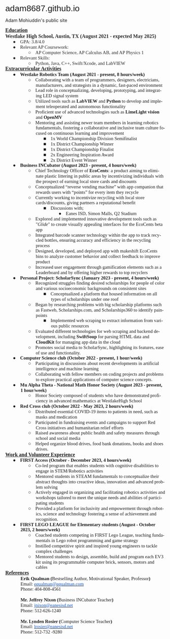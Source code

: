 # adam8687.github.io
Adam Mohiuddin's public site
<html xmlns:o="urn:schemas-microsoft-com:office:office"
xmlns:w="urn:schemas-microsoft-com:office:word"
xmlns:m="http://schemas.microsoft.com/office/2004/12/omml"
xmlns="http://www.w3.org/TR/REC-html40">

<head>
<meta http-equiv=Content-Type content="text/html; charset=utf-8">
<meta name=ProgId content=Word.Document>
<meta name=Generator content="Microsoft Word 15">
<meta name=Originator content="Microsoft Word 15">
<link rel=File-List href="Resume_AM.fld/filelist.xml">
<link rel=dataStoreItem href="Resume_AM.fld/item0001.xml"
target="Resume_AM.fld/props002.xml">
<link rel=themeData href="Resume_AM.fld/themedata.thmx">
<link rel=colorSchemeMapping href="Resume_AM.fld/colorschememapping.xml">
<!--[if gte mso 9]><xml>
 <w:WordDocument>
  <w:SpellingState>Clean</w:SpellingState>
  <w:GrammarState>Clean</w:GrammarState>
  <w:TrackMoves>false</w:TrackMoves>
  <w:TrackFormatting/>
  <w:PunctuationKerning/>
  <w:ValidateAgainstSchemas/>
  <w:SaveIfXMLInvalid>false</w:SaveIfXMLInvalid>
  <w:IgnoreMixedContent>false</w:IgnoreMixedContent>
  <w:AlwaysShowPlaceholderText>false</w:AlwaysShowPlaceholderText>
  <w:DoNotPromoteQF/>
  <w:LidThemeOther>EN-US</w:LidThemeOther>
  <w:LidThemeAsian>X-NONE</w:LidThemeAsian>
  <w:LidThemeComplexScript>X-NONE</w:LidThemeComplexScript>
  <w:Compatibility>
   <w:BreakWrappedTables/>
   <w:SnapToGridInCell/>
   <w:WrapTextWithPunct/>
   <w:UseAsianBreakRules/>
   <w:DontGrowAutofit/>
   <w:SplitPgBreakAndParaMark/>
   <w:EnableOpenTypeKerning/>
   <w:DontFlipMirrorIndents/>
   <w:OverrideTableStyleHps/>
  </w:Compatibility>
  <w:DoNotOptimizeForBrowser/>
  <m:mathPr>
   <m:mathFont m:val="Cambria Math"/>
   <m:brkBin m:val="before"/>
   <m:brkBinSub m:val="&#45;-"/>
   <m:smallFrac m:val="off"/>
   <m:dispDef/>
   <m:lMargin m:val="0"/>
   <m:rMargin m:val="0"/>
   <m:defJc m:val="centerGroup"/>
   <m:wrapIndent m:val="1440"/>
   <m:intLim m:val="subSup"/>
   <m:naryLim m:val="undOvr"/>
  </m:mathPr></w:WordDocument>
</xml><![endif]--><!--[if gte mso 9]><xml>
 <w:LatentStyles DefLockedState="false" DefUnhideWhenUsed="false"
  DefSemiHidden="false" DefQFormat="false" DefPriority="99"
  LatentStyleCount="376">
  <w:LsdException Locked="false" Priority="0" QFormat="true" Name="Normal"/>
  <w:LsdException Locked="false" Priority="9" QFormat="true" Name="heading 1"/>
  <w:LsdException Locked="false" Priority="9" SemiHidden="true"
   UnhideWhenUsed="true" QFormat="true" Name="heading 2"/>
  <w:LsdException Locked="false" Priority="9" SemiHidden="true"
   UnhideWhenUsed="true" QFormat="true" Name="heading 3"/>
  <w:LsdException Locked="false" Priority="9" SemiHidden="true"
   UnhideWhenUsed="true" QFormat="true" Name="heading 4"/>
  <w:LsdException Locked="false" Priority="9" SemiHidden="true"
   UnhideWhenUsed="true" QFormat="true" Name="heading 5"/>
  <w:LsdException Locked="false" Priority="9" SemiHidden="true"
   UnhideWhenUsed="true" QFormat="true" Name="heading 6"/>
  <w:LsdException Locked="false" Priority="9" SemiHidden="true"
   UnhideWhenUsed="true" QFormat="true" Name="heading 7"/>
  <w:LsdException Locked="false" Priority="9" SemiHidden="true"
   UnhideWhenUsed="true" QFormat="true" Name="heading 8"/>
  <w:LsdException Locked="false" Priority="9" SemiHidden="true"
   UnhideWhenUsed="true" QFormat="true" Name="heading 9"/>
  <w:LsdException Locked="false" SemiHidden="true" UnhideWhenUsed="true"
   Name="index 1"/>
  <w:LsdException Locked="false" SemiHidden="true" UnhideWhenUsed="true"
   Name="index 2"/>
  <w:LsdException Locked="false" SemiHidden="true" UnhideWhenUsed="true"
   Name="index 3"/>
  <w:LsdException Locked="false" SemiHidden="true" UnhideWhenUsed="true"
   Name="index 4"/>
  <w:LsdException Locked="false" SemiHidden="true" UnhideWhenUsed="true"
   Name="index 5"/>
  <w:LsdException Locked="false" SemiHidden="true" UnhideWhenUsed="true"
   Name="index 6"/>
  <w:LsdException Locked="false" SemiHidden="true" UnhideWhenUsed="true"
   Name="index 7"/>
  <w:LsdException Locked="false" SemiHidden="true" UnhideWhenUsed="true"
   Name="index 8"/>
  <w:LsdException Locked="false" SemiHidden="true" UnhideWhenUsed="true"
   Name="index 9"/>
  <w:LsdException Locked="false" Priority="39" SemiHidden="true"
   UnhideWhenUsed="true" Name="toc 1"/>
  <w:LsdException Locked="false" Priority="39" SemiHidden="true"
   UnhideWhenUsed="true" Name="toc 2"/>
  <w:LsdException Locked="false" Priority="39" SemiHidden="true"
   UnhideWhenUsed="true" Name="toc 3"/>
  <w:LsdException Locked="false" Priority="39" SemiHidden="true"
   UnhideWhenUsed="true" Name="toc 4"/>
  <w:LsdException Locked="false" Priority="39" SemiHidden="true"
   UnhideWhenUsed="true" Name="toc 5"/>
  <w:LsdException Locked="false" Priority="39" SemiHidden="true"
   UnhideWhenUsed="true" Name="toc 6"/>
  <w:LsdException Locked="false" Priority="39" SemiHidden="true"
   UnhideWhenUsed="true" Name="toc 7"/>
  <w:LsdException Locked="false" Priority="39" SemiHidden="true"
   UnhideWhenUsed="true" Name="toc 8"/>
  <w:LsdException Locked="false" Priority="39" SemiHidden="true"
   UnhideWhenUsed="true" Name="toc 9"/>
  <w:LsdException Locked="false" SemiHidden="true" UnhideWhenUsed="true"
   Name="Normal Indent"/>
  <w:LsdException Locked="false" SemiHidden="true" UnhideWhenUsed="true"
   Name="footnote text"/>
  <w:LsdException Locked="false" SemiHidden="true" UnhideWhenUsed="true"
   Name="annotation text"/>
  <w:LsdException Locked="false" SemiHidden="true" UnhideWhenUsed="true"
   Name="header"/>
  <w:LsdException Locked="false" SemiHidden="true" UnhideWhenUsed="true"
   Name="footer"/>
  <w:LsdException Locked="false" SemiHidden="true" UnhideWhenUsed="true"
   Name="index heading"/>
  <w:LsdException Locked="false" Priority="35" SemiHidden="true"
   UnhideWhenUsed="true" QFormat="true" Name="caption"/>
  <w:LsdException Locked="false" SemiHidden="true" UnhideWhenUsed="true"
   Name="table of figures"/>
  <w:LsdException Locked="false" SemiHidden="true" UnhideWhenUsed="true"
   Name="envelope address"/>
  <w:LsdException Locked="false" SemiHidden="true" UnhideWhenUsed="true"
   Name="envelope return"/>
  <w:LsdException Locked="false" SemiHidden="true" UnhideWhenUsed="true"
   Name="footnote reference"/>
  <w:LsdException Locked="false" SemiHidden="true" UnhideWhenUsed="true"
   Name="annotation reference"/>
  <w:LsdException Locked="false" SemiHidden="true" UnhideWhenUsed="true"
   Name="line number"/>
  <w:LsdException Locked="false" SemiHidden="true" UnhideWhenUsed="true"
   Name="page number"/>
  <w:LsdException Locked="false" SemiHidden="true" UnhideWhenUsed="true"
   Name="endnote reference"/>
  <w:LsdException Locked="false" SemiHidden="true" UnhideWhenUsed="true"
   Name="endnote text"/>
  <w:LsdException Locked="false" SemiHidden="true" UnhideWhenUsed="true"
   Name="table of authorities"/>
  <w:LsdException Locked="false" SemiHidden="true" UnhideWhenUsed="true"
   Name="macro"/>
  <w:LsdException Locked="false" SemiHidden="true" UnhideWhenUsed="true"
   Name="toa heading"/>
  <w:LsdException Locked="false" SemiHidden="true" UnhideWhenUsed="true"
   Name="List"/>
  <w:LsdException Locked="false" SemiHidden="true" UnhideWhenUsed="true"
   Name="List Bullet"/>
  <w:LsdException Locked="false" SemiHidden="true" UnhideWhenUsed="true"
   Name="List Number"/>
  <w:LsdException Locked="false" SemiHidden="true" UnhideWhenUsed="true"
   Name="List 2"/>
  <w:LsdException Locked="false" SemiHidden="true" UnhideWhenUsed="true"
   Name="List 3"/>
  <w:LsdException Locked="false" SemiHidden="true" UnhideWhenUsed="true"
   Name="List 4"/>
  <w:LsdException Locked="false" SemiHidden="true" UnhideWhenUsed="true"
   Name="List 5"/>
  <w:LsdException Locked="false" SemiHidden="true" UnhideWhenUsed="true"
   Name="List Bullet 2"/>
  <w:LsdException Locked="false" SemiHidden="true" UnhideWhenUsed="true"
   Name="List Bullet 3"/>
  <w:LsdException Locked="false" SemiHidden="true" UnhideWhenUsed="true"
   Name="List Bullet 4"/>
  <w:LsdException Locked="false" SemiHidden="true" UnhideWhenUsed="true"
   Name="List Bullet 5"/>
  <w:LsdException Locked="false" SemiHidden="true" UnhideWhenUsed="true"
   Name="List Number 2"/>
  <w:LsdException Locked="false" SemiHidden="true" UnhideWhenUsed="true"
   Name="List Number 3"/>
  <w:LsdException Locked="false" SemiHidden="true" UnhideWhenUsed="true"
   Name="List Number 4"/>
  <w:LsdException Locked="false" SemiHidden="true" UnhideWhenUsed="true"
   Name="List Number 5"/>
  <w:LsdException Locked="false" Priority="10" QFormat="true" Name="Title"/>
  <w:LsdException Locked="false" SemiHidden="true" UnhideWhenUsed="true"
   Name="Closing"/>
  <w:LsdException Locked="false" SemiHidden="true" UnhideWhenUsed="true"
   Name="Signature"/>
  <w:LsdException Locked="false" Priority="1" SemiHidden="true"
   UnhideWhenUsed="true" Name="Default Paragraph Font"/>
  <w:LsdException Locked="false" SemiHidden="true" UnhideWhenUsed="true"
   Name="Body Text"/>
  <w:LsdException Locked="false" SemiHidden="true" UnhideWhenUsed="true"
   Name="Body Text Indent"/>
  <w:LsdException Locked="false" SemiHidden="true" UnhideWhenUsed="true"
   Name="List Continue"/>
  <w:LsdException Locked="false" SemiHidden="true" UnhideWhenUsed="true"
   Name="List Continue 2"/>
  <w:LsdException Locked="false" SemiHidden="true" UnhideWhenUsed="true"
   Name="List Continue 3"/>
  <w:LsdException Locked="false" SemiHidden="true" UnhideWhenUsed="true"
   Name="List Continue 4"/>
  <w:LsdException Locked="false" SemiHidden="true" UnhideWhenUsed="true"
   Name="List Continue 5"/>
  <w:LsdException Locked="false" SemiHidden="true" UnhideWhenUsed="true"
   Name="Message Header"/>
  <w:LsdException Locked="false" Priority="11" QFormat="true" Name="Subtitle"/>
  <w:LsdException Locked="false" SemiHidden="true" UnhideWhenUsed="true"
   Name="Salutation"/>
  <w:LsdException Locked="false" SemiHidden="true" UnhideWhenUsed="true"
   Name="Date"/>
  <w:LsdException Locked="false" SemiHidden="true" UnhideWhenUsed="true"
   Name="Body Text First Indent"/>
  <w:LsdException Locked="false" SemiHidden="true" UnhideWhenUsed="true"
   Name="Body Text First Indent 2"/>
  <w:LsdException Locked="false" SemiHidden="true" UnhideWhenUsed="true"
   Name="Note Heading"/>
  <w:LsdException Locked="false" SemiHidden="true" UnhideWhenUsed="true"
   Name="Body Text 2"/>
  <w:LsdException Locked="false" SemiHidden="true" UnhideWhenUsed="true"
   Name="Body Text 3"/>
  <w:LsdException Locked="false" SemiHidden="true" UnhideWhenUsed="true"
   Name="Body Text Indent 2"/>
  <w:LsdException Locked="false" SemiHidden="true" UnhideWhenUsed="true"
   Name="Body Text Indent 3"/>
  <w:LsdException Locked="false" SemiHidden="true" UnhideWhenUsed="true"
   Name="Block Text"/>
  <w:LsdException Locked="false" SemiHidden="true" UnhideWhenUsed="true"
   Name="Hyperlink"/>
  <w:LsdException Locked="false" SemiHidden="true" UnhideWhenUsed="true"
   Name="FollowedHyperlink"/>
  <w:LsdException Locked="false" Priority="22" QFormat="true" Name="Strong"/>
  <w:LsdException Locked="false" Priority="20" QFormat="true" Name="Emphasis"/>
  <w:LsdException Locked="false" SemiHidden="true" UnhideWhenUsed="true"
   Name="Document Map"/>
  <w:LsdException Locked="false" SemiHidden="true" UnhideWhenUsed="true"
   Name="Plain Text"/>
  <w:LsdException Locked="false" SemiHidden="true" UnhideWhenUsed="true"
   Name="E-mail Signature"/>
  <w:LsdException Locked="false" SemiHidden="true" UnhideWhenUsed="true"
   Name="HTML Top of Form"/>
  <w:LsdException Locked="false" SemiHidden="true" UnhideWhenUsed="true"
   Name="HTML Bottom of Form"/>
  <w:LsdException Locked="false" SemiHidden="true" UnhideWhenUsed="true"
   Name="Normal (Web)"/>
  <w:LsdException Locked="false" SemiHidden="true" UnhideWhenUsed="true"
   Name="HTML Acronym"/>
  <w:LsdException Locked="false" SemiHidden="true" UnhideWhenUsed="true"
   Name="HTML Address"/>
  <w:LsdException Locked="false" SemiHidden="true" UnhideWhenUsed="true"
   Name="HTML Cite"/>
  <w:LsdException Locked="false" SemiHidden="true" UnhideWhenUsed="true"
   Name="HTML Code"/>
  <w:LsdException Locked="false" SemiHidden="true" UnhideWhenUsed="true"
   Name="HTML Definition"/>
  <w:LsdException Locked="false" SemiHidden="true" UnhideWhenUsed="true"
   Name="HTML Keyboard"/>
  <w:LsdException Locked="false" SemiHidden="true" UnhideWhenUsed="true"
   Name="HTML Preformatted"/>
  <w:LsdException Locked="false" SemiHidden="true" UnhideWhenUsed="true"
   Name="HTML Sample"/>
  <w:LsdException Locked="false" SemiHidden="true" UnhideWhenUsed="true"
   Name="HTML Typewriter"/>
  <w:LsdException Locked="false" SemiHidden="true" UnhideWhenUsed="true"
   Name="HTML Variable"/>
  <w:LsdException Locked="false" SemiHidden="true" UnhideWhenUsed="true"
   Name="Normal Table"/>
  <w:LsdException Locked="false" SemiHidden="true" UnhideWhenUsed="true"
   Name="annotation subject"/>
  <w:LsdException Locked="false" SemiHidden="true" UnhideWhenUsed="true"
   Name="No List"/>
  <w:LsdException Locked="false" SemiHidden="true" UnhideWhenUsed="true"
   Name="Outline List 1"/>
  <w:LsdException Locked="false" SemiHidden="true" UnhideWhenUsed="true"
   Name="Outline List 2"/>
  <w:LsdException Locked="false" SemiHidden="true" UnhideWhenUsed="true"
   Name="Outline List 3"/>
  <w:LsdException Locked="false" SemiHidden="true" UnhideWhenUsed="true"
   Name="Table Simple 1"/>
  <w:LsdException Locked="false" SemiHidden="true" UnhideWhenUsed="true"
   Name="Table Simple 2"/>
  <w:LsdException Locked="false" SemiHidden="true" UnhideWhenUsed="true"
   Name="Table Simple 3"/>
  <w:LsdException Locked="false" SemiHidden="true" UnhideWhenUsed="true"
   Name="Table Classic 1"/>
  <w:LsdException Locked="false" SemiHidden="true" UnhideWhenUsed="true"
   Name="Table Classic 2"/>
  <w:LsdException Locked="false" SemiHidden="true" UnhideWhenUsed="true"
   Name="Table Classic 3"/>
  <w:LsdException Locked="false" SemiHidden="true" UnhideWhenUsed="true"
   Name="Table Classic 4"/>
  <w:LsdException Locked="false" SemiHidden="true" UnhideWhenUsed="true"
   Name="Table Colorful 1"/>
  <w:LsdException Locked="false" SemiHidden="true" UnhideWhenUsed="true"
   Name="Table Colorful 2"/>
  <w:LsdException Locked="false" SemiHidden="true" UnhideWhenUsed="true"
   Name="Table Colorful 3"/>
  <w:LsdException Locked="false" SemiHidden="true" UnhideWhenUsed="true"
   Name="Table Columns 1"/>
  <w:LsdException Locked="false" SemiHidden="true" UnhideWhenUsed="true"
   Name="Table Columns 2"/>
  <w:LsdException Locked="false" SemiHidden="true" UnhideWhenUsed="true"
   Name="Table Columns 3"/>
  <w:LsdException Locked="false" SemiHidden="true" UnhideWhenUsed="true"
   Name="Table Columns 4"/>
  <w:LsdException Locked="false" SemiHidden="true" UnhideWhenUsed="true"
   Name="Table Columns 5"/>
  <w:LsdException Locked="false" SemiHidden="true" UnhideWhenUsed="true"
   Name="Table Grid 1"/>
  <w:LsdException Locked="false" SemiHidden="true" UnhideWhenUsed="true"
   Name="Table Grid 2"/>
  <w:LsdException Locked="false" SemiHidden="true" UnhideWhenUsed="true"
   Name="Table Grid 3"/>
  <w:LsdException Locked="false" SemiHidden="true" UnhideWhenUsed="true"
   Name="Table Grid 4"/>
  <w:LsdException Locked="false" SemiHidden="true" UnhideWhenUsed="true"
   Name="Table Grid 5"/>
  <w:LsdException Locked="false" SemiHidden="true" UnhideWhenUsed="true"
   Name="Table Grid 6"/>
  <w:LsdException Locked="false" SemiHidden="true" UnhideWhenUsed="true"
   Name="Table Grid 7"/>
  <w:LsdException Locked="false" SemiHidden="true" UnhideWhenUsed="true"
   Name="Table Grid 8"/>
  <w:LsdException Locked="false" SemiHidden="true" UnhideWhenUsed="true"
   Name="Table List 1"/>
  <w:LsdException Locked="false" SemiHidden="true" UnhideWhenUsed="true"
   Name="Table List 2"/>
  <w:LsdException Locked="false" SemiHidden="true" UnhideWhenUsed="true"
   Name="Table List 3"/>
  <w:LsdException Locked="false" SemiHidden="true" UnhideWhenUsed="true"
   Name="Table List 4"/>
  <w:LsdException Locked="false" SemiHidden="true" UnhideWhenUsed="true"
   Name="Table List 5"/>
  <w:LsdException Locked="false" SemiHidden="true" UnhideWhenUsed="true"
   Name="Table List 6"/>
  <w:LsdException Locked="false" SemiHidden="true" UnhideWhenUsed="true"
   Name="Table List 7"/>
  <w:LsdException Locked="false" SemiHidden="true" UnhideWhenUsed="true"
   Name="Table List 8"/>
  <w:LsdException Locked="false" SemiHidden="true" UnhideWhenUsed="true"
   Name="Table 3D effects 1"/>
  <w:LsdException Locked="false" SemiHidden="true" UnhideWhenUsed="true"
   Name="Table 3D effects 2"/>
  <w:LsdException Locked="false" SemiHidden="true" UnhideWhenUsed="true"
   Name="Table 3D effects 3"/>
  <w:LsdException Locked="false" SemiHidden="true" UnhideWhenUsed="true"
   Name="Table Contemporary"/>
  <w:LsdException Locked="false" SemiHidden="true" UnhideWhenUsed="true"
   Name="Table Elegant"/>
  <w:LsdException Locked="false" SemiHidden="true" UnhideWhenUsed="true"
   Name="Table Professional"/>
  <w:LsdException Locked="false" SemiHidden="true" UnhideWhenUsed="true"
   Name="Table Subtle 1"/>
  <w:LsdException Locked="false" SemiHidden="true" UnhideWhenUsed="true"
   Name="Table Subtle 2"/>
  <w:LsdException Locked="false" SemiHidden="true" UnhideWhenUsed="true"
   Name="Table Web 1"/>
  <w:LsdException Locked="false" SemiHidden="true" UnhideWhenUsed="true"
   Name="Table Web 2"/>
  <w:LsdException Locked="false" SemiHidden="true" UnhideWhenUsed="true"
   Name="Table Web 3"/>
  <w:LsdException Locked="false" SemiHidden="true" UnhideWhenUsed="true"
   Name="Balloon Text"/>
  <w:LsdException Locked="false" Priority="39" Name="Table Grid"/>
  <w:LsdException Locked="false" SemiHidden="true" UnhideWhenUsed="true"
   Name="Table Theme"/>
  <w:LsdException Locked="false" SemiHidden="true" Name="Placeholder Text"/>
  <w:LsdException Locked="false" Priority="1" QFormat="true" Name="No Spacing"/>
  <w:LsdException Locked="false" Priority="60" Name="Light Shading"/>
  <w:LsdException Locked="false" Priority="61" Name="Light List"/>
  <w:LsdException Locked="false" Priority="62" Name="Light Grid"/>
  <w:LsdException Locked="false" Priority="63" Name="Medium Shading 1"/>
  <w:LsdException Locked="false" Priority="64" Name="Medium Shading 2"/>
  <w:LsdException Locked="false" Priority="65" Name="Medium List 1"/>
  <w:LsdException Locked="false" Priority="66" Name="Medium List 2"/>
  <w:LsdException Locked="false" Priority="67" Name="Medium Grid 1"/>
  <w:LsdException Locked="false" Priority="68" Name="Medium Grid 2"/>
  <w:LsdException Locked="false" Priority="69" Name="Medium Grid 3"/>
  <w:LsdException Locked="false" Priority="70" Name="Dark List"/>
  <w:LsdException Locked="false" Priority="71" Name="Colorful Shading"/>
  <w:LsdException Locked="false" Priority="72" Name="Colorful List"/>
  <w:LsdException Locked="false" Priority="73" Name="Colorful Grid"/>
  <w:LsdException Locked="false" Priority="60" Name="Light Shading Accent 1"/>
  <w:LsdException Locked="false" Priority="61" Name="Light List Accent 1"/>
  <w:LsdException Locked="false" Priority="62" Name="Light Grid Accent 1"/>
  <w:LsdException Locked="false" Priority="63" Name="Medium Shading 1 Accent 1"/>
  <w:LsdException Locked="false" Priority="64" Name="Medium Shading 2 Accent 1"/>
  <w:LsdException Locked="false" Priority="65" Name="Medium List 1 Accent 1"/>
  <w:LsdException Locked="false" SemiHidden="true" Name="Revision"/>
  <w:LsdException Locked="false" Priority="34" QFormat="true"
   Name="List Paragraph"/>
  <w:LsdException Locked="false" Priority="29" QFormat="true" Name="Quote"/>
  <w:LsdException Locked="false" Priority="30" QFormat="true"
   Name="Intense Quote"/>
  <w:LsdException Locked="false" Priority="66" Name="Medium List 2 Accent 1"/>
  <w:LsdException Locked="false" Priority="67" Name="Medium Grid 1 Accent 1"/>
  <w:LsdException Locked="false" Priority="68" Name="Medium Grid 2 Accent 1"/>
  <w:LsdException Locked="false" Priority="69" Name="Medium Grid 3 Accent 1"/>
  <w:LsdException Locked="false" Priority="70" Name="Dark List Accent 1"/>
  <w:LsdException Locked="false" Priority="71" Name="Colorful Shading Accent 1"/>
  <w:LsdException Locked="false" Priority="72" Name="Colorful List Accent 1"/>
  <w:LsdException Locked="false" Priority="73" Name="Colorful Grid Accent 1"/>
  <w:LsdException Locked="false" Priority="60" Name="Light Shading Accent 2"/>
  <w:LsdException Locked="false" Priority="61" Name="Light List Accent 2"/>
  <w:LsdException Locked="false" Priority="62" Name="Light Grid Accent 2"/>
  <w:LsdException Locked="false" Priority="63" Name="Medium Shading 1 Accent 2"/>
  <w:LsdException Locked="false" Priority="64" Name="Medium Shading 2 Accent 2"/>
  <w:LsdException Locked="false" Priority="65" Name="Medium List 1 Accent 2"/>
  <w:LsdException Locked="false" Priority="66" Name="Medium List 2 Accent 2"/>
  <w:LsdException Locked="false" Priority="67" Name="Medium Grid 1 Accent 2"/>
  <w:LsdException Locked="false" Priority="68" Name="Medium Grid 2 Accent 2"/>
  <w:LsdException Locked="false" Priority="69" Name="Medium Grid 3 Accent 2"/>
  <w:LsdException Locked="false" Priority="70" Name="Dark List Accent 2"/>
  <w:LsdException Locked="false" Priority="71" Name="Colorful Shading Accent 2"/>
  <w:LsdException Locked="false" Priority="72" Name="Colorful List Accent 2"/>
  <w:LsdException Locked="false" Priority="73" Name="Colorful Grid Accent 2"/>
  <w:LsdException Locked="false" Priority="60" Name="Light Shading Accent 3"/>
  <w:LsdException Locked="false" Priority="61" Name="Light List Accent 3"/>
  <w:LsdException Locked="false" Priority="62" Name="Light Grid Accent 3"/>
  <w:LsdException Locked="false" Priority="63" Name="Medium Shading 1 Accent 3"/>
  <w:LsdException Locked="false" Priority="64" Name="Medium Shading 2 Accent 3"/>
  <w:LsdException Locked="false" Priority="65" Name="Medium List 1 Accent 3"/>
  <w:LsdException Locked="false" Priority="66" Name="Medium List 2 Accent 3"/>
  <w:LsdException Locked="false" Priority="67" Name="Medium Grid 1 Accent 3"/>
  <w:LsdException Locked="false" Priority="68" Name="Medium Grid 2 Accent 3"/>
  <w:LsdException Locked="false" Priority="69" Name="Medium Grid 3 Accent 3"/>
  <w:LsdException Locked="false" Priority="70" Name="Dark List Accent 3"/>
  <w:LsdException Locked="false" Priority="71" Name="Colorful Shading Accent 3"/>
  <w:LsdException Locked="false" Priority="72" Name="Colorful List Accent 3"/>
  <w:LsdException Locked="false" Priority="73" Name="Colorful Grid Accent 3"/>
  <w:LsdException Locked="false" Priority="60" Name="Light Shading Accent 4"/>
  <w:LsdException Locked="false" Priority="61" Name="Light List Accent 4"/>
  <w:LsdException Locked="false" Priority="62" Name="Light Grid Accent 4"/>
  <w:LsdException Locked="false" Priority="63" Name="Medium Shading 1 Accent 4"/>
  <w:LsdException Locked="false" Priority="64" Name="Medium Shading 2 Accent 4"/>
  <w:LsdException Locked="false" Priority="65" Name="Medium List 1 Accent 4"/>
  <w:LsdException Locked="false" Priority="66" Name="Medium List 2 Accent 4"/>
  <w:LsdException Locked="false" Priority="67" Name="Medium Grid 1 Accent 4"/>
  <w:LsdException Locked="false" Priority="68" Name="Medium Grid 2 Accent 4"/>
  <w:LsdException Locked="false" Priority="69" Name="Medium Grid 3 Accent 4"/>
  <w:LsdException Locked="false" Priority="70" Name="Dark List Accent 4"/>
  <w:LsdException Locked="false" Priority="71" Name="Colorful Shading Accent 4"/>
  <w:LsdException Locked="false" Priority="72" Name="Colorful List Accent 4"/>
  <w:LsdException Locked="false" Priority="73" Name="Colorful Grid Accent 4"/>
  <w:LsdException Locked="false" Priority="60" Name="Light Shading Accent 5"/>
  <w:LsdException Locked="false" Priority="61" Name="Light List Accent 5"/>
  <w:LsdException Locked="false" Priority="62" Name="Light Grid Accent 5"/>
  <w:LsdException Locked="false" Priority="63" Name="Medium Shading 1 Accent 5"/>
  <w:LsdException Locked="false" Priority="64" Name="Medium Shading 2 Accent 5"/>
  <w:LsdException Locked="false" Priority="65" Name="Medium List 1 Accent 5"/>
  <w:LsdException Locked="false" Priority="66" Name="Medium List 2 Accent 5"/>
  <w:LsdException Locked="false" Priority="67" Name="Medium Grid 1 Accent 5"/>
  <w:LsdException Locked="false" Priority="68" Name="Medium Grid 2 Accent 5"/>
  <w:LsdException Locked="false" Priority="69" Name="Medium Grid 3 Accent 5"/>
  <w:LsdException Locked="false" Priority="70" Name="Dark List Accent 5"/>
  <w:LsdException Locked="false" Priority="71" Name="Colorful Shading Accent 5"/>
  <w:LsdException Locked="false" Priority="72" Name="Colorful List Accent 5"/>
  <w:LsdException Locked="false" Priority="73" Name="Colorful Grid Accent 5"/>
  <w:LsdException Locked="false" Priority="60" Name="Light Shading Accent 6"/>
  <w:LsdException Locked="false" Priority="61" Name="Light List Accent 6"/>
  <w:LsdException Locked="false" Priority="62" Name="Light Grid Accent 6"/>
  <w:LsdException Locked="false" Priority="63" Name="Medium Shading 1 Accent 6"/>
  <w:LsdException Locked="false" Priority="64" Name="Medium Shading 2 Accent 6"/>
  <w:LsdException Locked="false" Priority="65" Name="Medium List 1 Accent 6"/>
  <w:LsdException Locked="false" Priority="66" Name="Medium List 2 Accent 6"/>
  <w:LsdException Locked="false" Priority="67" Name="Medium Grid 1 Accent 6"/>
  <w:LsdException Locked="false" Priority="68" Name="Medium Grid 2 Accent 6"/>
  <w:LsdException Locked="false" Priority="69" Name="Medium Grid 3 Accent 6"/>
  <w:LsdException Locked="false" Priority="70" Name="Dark List Accent 6"/>
  <w:LsdException Locked="false" Priority="71" Name="Colorful Shading Accent 6"/>
  <w:LsdException Locked="false" Priority="72" Name="Colorful List Accent 6"/>
  <w:LsdException Locked="false" Priority="73" Name="Colorful Grid Accent 6"/>
  <w:LsdException Locked="false" Priority="19" QFormat="true"
   Name="Subtle Emphasis"/>
  <w:LsdException Locked="false" Priority="21" QFormat="true"
   Name="Intense Emphasis"/>
  <w:LsdException Locked="false" Priority="31" QFormat="true"
   Name="Subtle Reference"/>
  <w:LsdException Locked="false" Priority="32" QFormat="true"
   Name="Intense Reference"/>
  <w:LsdException Locked="false" Priority="33" QFormat="true" Name="Book Title"/>
  <w:LsdException Locked="false" Priority="37" SemiHidden="true"
   UnhideWhenUsed="true" Name="Bibliography"/>
  <w:LsdException Locked="false" Priority="39" SemiHidden="true"
   UnhideWhenUsed="true" QFormat="true" Name="TOC Heading"/>
  <w:LsdException Locked="false" Priority="41" Name="Plain Table 1"/>
  <w:LsdException Locked="false" Priority="42" Name="Plain Table 2"/>
  <w:LsdException Locked="false" Priority="43" Name="Plain Table 3"/>
  <w:LsdException Locked="false" Priority="44" Name="Plain Table 4"/>
  <w:LsdException Locked="false" Priority="45" Name="Plain Table 5"/>
  <w:LsdException Locked="false" Priority="40" Name="Grid Table Light"/>
  <w:LsdException Locked="false" Priority="46" Name="Grid Table 1 Light"/>
  <w:LsdException Locked="false" Priority="47" Name="Grid Table 2"/>
  <w:LsdException Locked="false" Priority="48" Name="Grid Table 3"/>
  <w:LsdException Locked="false" Priority="49" Name="Grid Table 4"/>
  <w:LsdException Locked="false" Priority="50" Name="Grid Table 5 Dark"/>
  <w:LsdException Locked="false" Priority="51" Name="Grid Table 6 Colorful"/>
  <w:LsdException Locked="false" Priority="52" Name="Grid Table 7 Colorful"/>
  <w:LsdException Locked="false" Priority="46"
   Name="Grid Table 1 Light Accent 1"/>
  <w:LsdException Locked="false" Priority="47" Name="Grid Table 2 Accent 1"/>
  <w:LsdException Locked="false" Priority="48" Name="Grid Table 3 Accent 1"/>
  <w:LsdException Locked="false" Priority="49" Name="Grid Table 4 Accent 1"/>
  <w:LsdException Locked="false" Priority="50" Name="Grid Table 5 Dark Accent 1"/>
  <w:LsdException Locked="false" Priority="51"
   Name="Grid Table 6 Colorful Accent 1"/>
  <w:LsdException Locked="false" Priority="52"
   Name="Grid Table 7 Colorful Accent 1"/>
  <w:LsdException Locked="false" Priority="46"
   Name="Grid Table 1 Light Accent 2"/>
  <w:LsdException Locked="false" Priority="47" Name="Grid Table 2 Accent 2"/>
  <w:LsdException Locked="false" Priority="48" Name="Grid Table 3 Accent 2"/>
  <w:LsdException Locked="false" Priority="49" Name="Grid Table 4 Accent 2"/>
  <w:LsdException Locked="false" Priority="50" Name="Grid Table 5 Dark Accent 2"/>
  <w:LsdException Locked="false" Priority="51"
   Name="Grid Table 6 Colorful Accent 2"/>
  <w:LsdException Locked="false" Priority="52"
   Name="Grid Table 7 Colorful Accent 2"/>
  <w:LsdException Locked="false" Priority="46"
   Name="Grid Table 1 Light Accent 3"/>
  <w:LsdException Locked="false" Priority="47" Name="Grid Table 2 Accent 3"/>
  <w:LsdException Locked="false" Priority="48" Name="Grid Table 3 Accent 3"/>
  <w:LsdException Locked="false" Priority="49" Name="Grid Table 4 Accent 3"/>
  <w:LsdException Locked="false" Priority="50" Name="Grid Table 5 Dark Accent 3"/>
  <w:LsdException Locked="false" Priority="51"
   Name="Grid Table 6 Colorful Accent 3"/>
  <w:LsdException Locked="false" Priority="52"
   Name="Grid Table 7 Colorful Accent 3"/>
  <w:LsdException Locked="false" Priority="46"
   Name="Grid Table 1 Light Accent 4"/>
  <w:LsdException Locked="false" Priority="47" Name="Grid Table 2 Accent 4"/>
  <w:LsdException Locked="false" Priority="48" Name="Grid Table 3 Accent 4"/>
  <w:LsdException Locked="false" Priority="49" Name="Grid Table 4 Accent 4"/>
  <w:LsdException Locked="false" Priority="50" Name="Grid Table 5 Dark Accent 4"/>
  <w:LsdException Locked="false" Priority="51"
   Name="Grid Table 6 Colorful Accent 4"/>
  <w:LsdException Locked="false" Priority="52"
   Name="Grid Table 7 Colorful Accent 4"/>
  <w:LsdException Locked="false" Priority="46"
   Name="Grid Table 1 Light Accent 5"/>
  <w:LsdException Locked="false" Priority="47" Name="Grid Table 2 Accent 5"/>
  <w:LsdException Locked="false" Priority="48" Name="Grid Table 3 Accent 5"/>
  <w:LsdException Locked="false" Priority="49" Name="Grid Table 4 Accent 5"/>
  <w:LsdException Locked="false" Priority="50" Name="Grid Table 5 Dark Accent 5"/>
  <w:LsdException Locked="false" Priority="51"
   Name="Grid Table 6 Colorful Accent 5"/>
  <w:LsdException Locked="false" Priority="52"
   Name="Grid Table 7 Colorful Accent 5"/>
  <w:LsdException Locked="false" Priority="46"
   Name="Grid Table 1 Light Accent 6"/>
  <w:LsdException Locked="false" Priority="47" Name="Grid Table 2 Accent 6"/>
  <w:LsdException Locked="false" Priority="48" Name="Grid Table 3 Accent 6"/>
  <w:LsdException Locked="false" Priority="49" Name="Grid Table 4 Accent 6"/>
  <w:LsdException Locked="false" Priority="50" Name="Grid Table 5 Dark Accent 6"/>
  <w:LsdException Locked="false" Priority="51"
   Name="Grid Table 6 Colorful Accent 6"/>
  <w:LsdException Locked="false" Priority="52"
   Name="Grid Table 7 Colorful Accent 6"/>
  <w:LsdException Locked="false" Priority="46" Name="List Table 1 Light"/>
  <w:LsdException Locked="false" Priority="47" Name="List Table 2"/>
  <w:LsdException Locked="false" Priority="48" Name="List Table 3"/>
  <w:LsdException Locked="false" Priority="49" Name="List Table 4"/>
  <w:LsdException Locked="false" Priority="50" Name="List Table 5 Dark"/>
  <w:LsdException Locked="false" Priority="51" Name="List Table 6 Colorful"/>
  <w:LsdException Locked="false" Priority="52" Name="List Table 7 Colorful"/>
  <w:LsdException Locked="false" Priority="46"
   Name="List Table 1 Light Accent 1"/>
  <w:LsdException Locked="false" Priority="47" Name="List Table 2 Accent 1"/>
  <w:LsdException Locked="false" Priority="48" Name="List Table 3 Accent 1"/>
  <w:LsdException Locked="false" Priority="49" Name="List Table 4 Accent 1"/>
  <w:LsdException Locked="false" Priority="50" Name="List Table 5 Dark Accent 1"/>
  <w:LsdException Locked="false" Priority="51"
   Name="List Table 6 Colorful Accent 1"/>
  <w:LsdException Locked="false" Priority="52"
   Name="List Table 7 Colorful Accent 1"/>
  <w:LsdException Locked="false" Priority="46"
   Name="List Table 1 Light Accent 2"/>
  <w:LsdException Locked="false" Priority="47" Name="List Table 2 Accent 2"/>
  <w:LsdException Locked="false" Priority="48" Name="List Table 3 Accent 2"/>
  <w:LsdException Locked="false" Priority="49" Name="List Table 4 Accent 2"/>
  <w:LsdException Locked="false" Priority="50" Name="List Table 5 Dark Accent 2"/>
  <w:LsdException Locked="false" Priority="51"
   Name="List Table 6 Colorful Accent 2"/>
  <w:LsdException Locked="false" Priority="52"
   Name="List Table 7 Colorful Accent 2"/>
  <w:LsdException Locked="false" Priority="46"
   Name="List Table 1 Light Accent 3"/>
  <w:LsdException Locked="false" Priority="47" Name="List Table 2 Accent 3"/>
  <w:LsdException Locked="false" Priority="48" Name="List Table 3 Accent 3"/>
  <w:LsdException Locked="false" Priority="49" Name="List Table 4 Accent 3"/>
  <w:LsdException Locked="false" Priority="50" Name="List Table 5 Dark Accent 3"/>
  <w:LsdException Locked="false" Priority="51"
   Name="List Table 6 Colorful Accent 3"/>
  <w:LsdException Locked="false" Priority="52"
   Name="List Table 7 Colorful Accent 3"/>
  <w:LsdException Locked="false" Priority="46"
   Name="List Table 1 Light Accent 4"/>
  <w:LsdException Locked="false" Priority="47" Name="List Table 2 Accent 4"/>
  <w:LsdException Locked="false" Priority="48" Name="List Table 3 Accent 4"/>
  <w:LsdException Locked="false" Priority="49" Name="List Table 4 Accent 4"/>
  <w:LsdException Locked="false" Priority="50" Name="List Table 5 Dark Accent 4"/>
  <w:LsdException Locked="false" Priority="51"
   Name="List Table 6 Colorful Accent 4"/>
  <w:LsdException Locked="false" Priority="52"
   Name="List Table 7 Colorful Accent 4"/>
  <w:LsdException Locked="false" Priority="46"
   Name="List Table 1 Light Accent 5"/>
  <w:LsdException Locked="false" Priority="47" Name="List Table 2 Accent 5"/>
  <w:LsdException Locked="false" Priority="48" Name="List Table 3 Accent 5"/>
  <w:LsdException Locked="false" Priority="49" Name="List Table 4 Accent 5"/>
  <w:LsdException Locked="false" Priority="50" Name="List Table 5 Dark Accent 5"/>
  <w:LsdException Locked="false" Priority="51"
   Name="List Table 6 Colorful Accent 5"/>
  <w:LsdException Locked="false" Priority="52"
   Name="List Table 7 Colorful Accent 5"/>
  <w:LsdException Locked="false" Priority="46"
   Name="List Table 1 Light Accent 6"/>
  <w:LsdException Locked="false" Priority="47" Name="List Table 2 Accent 6"/>
  <w:LsdException Locked="false" Priority="48" Name="List Table 3 Accent 6"/>
  <w:LsdException Locked="false" Priority="49" Name="List Table 4 Accent 6"/>
  <w:LsdException Locked="false" Priority="50" Name="List Table 5 Dark Accent 6"/>
  <w:LsdException Locked="false" Priority="51"
   Name="List Table 6 Colorful Accent 6"/>
  <w:LsdException Locked="false" Priority="52"
   Name="List Table 7 Colorful Accent 6"/>
  <w:LsdException Locked="false" SemiHidden="true" UnhideWhenUsed="true"
   Name="Mention"/>
  <w:LsdException Locked="false" SemiHidden="true" UnhideWhenUsed="true"
   Name="Smart Hyperlink"/>
  <w:LsdException Locked="false" SemiHidden="true" UnhideWhenUsed="true"
   Name="Hashtag"/>
  <w:LsdException Locked="false" SemiHidden="true" UnhideWhenUsed="true"
   Name="Unresolved Mention"/>
  <w:LsdException Locked="false" SemiHidden="true" UnhideWhenUsed="true"
   Name="Smart Link"/>
 </w:LatentStyles>
</xml><![endif]-->
<style>
<!--
 /* Font Definitions */
 @font-face
	{font-family:"Cambria Math";
	panose-1:2 4 5 3 5 4 6 3 2 4;
	mso-font-charset:0;
	mso-generic-font-family:roman;
	mso-font-pitch:variable;
	mso-font-signature:-536870145 1107305727 0 0 415 0;}
 /* Style Definitions */
 p.MsoNormal, li.MsoNormal, div.MsoNormal
	{mso-style-unhide:no;
	mso-style-qformat:yes;
	mso-style-parent:"";
	margin:0in;
	line-height:115%;
	mso-pagination:widow-orphan;
	font-size:11.0pt;
	font-family:"Arial",sans-serif;
	mso-fareast-font-family:Arial;
	mso-ansi-language:EN;}
h1
	{mso-style-priority:9;
	mso-style-unhide:no;
	mso-style-qformat:yes;
	mso-style-next:Normal;
	margin-top:20.0pt;
	margin-right:0in;
	margin-bottom:6.0pt;
	margin-left:0in;
	line-height:115%;
	mso-pagination:widow-orphan lines-together;
	page-break-after:avoid;
	mso-outline-level:1;
	font-size:20.0pt;
	font-family:"Arial",sans-serif;
	mso-font-kerning:0pt;
	mso-ansi-language:EN;
	font-weight:normal;}
h2
	{mso-style-noshow:yes;
	mso-style-priority:9;
	mso-style-qformat:yes;
	mso-style-next:Normal;
	margin-top:.25in;
	margin-right:0in;
	margin-bottom:6.0pt;
	margin-left:0in;
	line-height:115%;
	mso-pagination:widow-orphan lines-together;
	page-break-after:avoid;
	mso-outline-level:2;
	font-size:16.0pt;
	font-family:"Arial",sans-serif;
	mso-ansi-language:EN;
	font-weight:normal;}
h3
	{mso-style-noshow:yes;
	mso-style-priority:9;
	mso-style-qformat:yes;
	mso-style-next:Normal;
	margin-top:16.0pt;
	margin-right:0in;
	margin-bottom:4.0pt;
	margin-left:0in;
	line-height:115%;
	mso-pagination:widow-orphan lines-together;
	page-break-after:avoid;
	mso-outline-level:3;
	font-size:14.0pt;
	font-family:"Arial",sans-serif;
	color:#434343;
	mso-ansi-language:EN;
	font-weight:normal;}
h4
	{mso-style-noshow:yes;
	mso-style-priority:9;
	mso-style-qformat:yes;
	mso-style-next:Normal;
	margin-top:14.0pt;
	margin-right:0in;
	margin-bottom:4.0pt;
	margin-left:0in;
	line-height:115%;
	mso-pagination:widow-orphan lines-together;
	page-break-after:avoid;
	mso-outline-level:4;
	font-size:12.0pt;
	font-family:"Arial",sans-serif;
	color:#666666;
	mso-ansi-language:EN;
	font-weight:normal;}
h5
	{mso-style-noshow:yes;
	mso-style-priority:9;
	mso-style-qformat:yes;
	mso-style-next:Normal;
	margin-top:12.0pt;
	margin-right:0in;
	margin-bottom:4.0pt;
	margin-left:0in;
	line-height:115%;
	mso-pagination:widow-orphan lines-together;
	page-break-after:avoid;
	mso-outline-level:5;
	font-size:11.0pt;
	font-family:"Arial",sans-serif;
	color:#666666;
	mso-ansi-language:EN;
	font-weight:normal;}
h6
	{mso-style-noshow:yes;
	mso-style-priority:9;
	mso-style-qformat:yes;
	mso-style-next:Normal;
	margin-top:12.0pt;
	margin-right:0in;
	margin-bottom:4.0pt;
	margin-left:0in;
	line-height:115%;
	mso-pagination:widow-orphan lines-together;
	page-break-after:avoid;
	mso-outline-level:6;
	font-size:11.0pt;
	font-family:"Arial",sans-serif;
	color:#666666;
	mso-ansi-language:EN;
	font-weight:normal;
	font-style:italic;
	mso-bidi-font-style:normal;}
p.MsoTitle, li.MsoTitle, div.MsoTitle
	{mso-style-priority:10;
	mso-style-unhide:no;
	mso-style-qformat:yes;
	mso-style-next:Normal;
	margin-top:0in;
	margin-right:0in;
	margin-bottom:3.0pt;
	margin-left:0in;
	line-height:115%;
	mso-pagination:widow-orphan lines-together;
	page-break-after:avoid;
	font-size:26.0pt;
	font-family:"Arial",sans-serif;
	mso-fareast-font-family:Arial;
	mso-ansi-language:EN;}
p.MsoSubtitle, li.MsoSubtitle, div.MsoSubtitle
	{mso-style-priority:11;
	mso-style-unhide:no;
	mso-style-qformat:yes;
	mso-style-next:Normal;
	margin-top:0in;
	margin-right:0in;
	margin-bottom:16.0pt;
	margin-left:0in;
	line-height:115%;
	mso-pagination:widow-orphan lines-together;
	page-break-after:avoid;
	font-size:15.0pt;
	font-family:"Arial",sans-serif;
	mso-fareast-font-family:Arial;
	color:#666666;
	mso-ansi-language:EN;}
span.SpellE
	{mso-style-name:"";
	mso-spl-e:yes;}
span.GramE
	{mso-style-name:"";
	mso-gram-e:yes;}
.MsoChpDefault
	{mso-style-type:export-only;
	mso-default-props:yes;
	font-size:11.0pt;
	mso-ansi-font-size:11.0pt;
	mso-bidi-font-size:11.0pt;
	font-family:"Arial",sans-serif;
	mso-ascii-font-family:Arial;
	mso-fareast-font-family:Arial;
	mso-hansi-font-family:Arial;
	mso-bidi-font-family:Arial;
	mso-font-kerning:0pt;
	mso-ligatures:none;
	mso-ansi-language:EN;}
.MsoPapDefault
	{mso-style-type:export-only;
	line-height:115%;}
 /* Page Definitions */
 @page
	{mso-footnote-separator:url("Resume_AM.fld/header.html") fs;
	mso-footnote-continuation-separator:url("Resume_AM.fld/header.html") fcs;
	mso-endnote-separator:url("Resume_AM.fld/header.html") es;
	mso-endnote-continuation-separator:url("Resume_AM.fld/header.html") ecs;}
@page WordSection1
	{size:8.5in 11.0in;
	margin:0in 1.0in 1.0in 1.0in;
	mso-header-margin:.1in;
	mso-footer-margin:.5in;
	mso-page-numbers:1;
	mso-header:url("Resume_AM.fld/header.html") h1;
	mso-paper-source:0;}
div.WordSection1
	{page:WordSection1;}
 /* List Definitions */
 @list l0
	{mso-list-id:215242755;
	mso-list-template-ids:1205773770;}
@list l0:level1
	{mso-level-number-format:bullet;
	mso-level-text:●;
	mso-level-tab-stop:none;
	mso-level-number-position:left;
	text-indent:-.25in;
	text-decoration:none;
	text-underline:none;}
@list l0:level2
	{mso-level-number-format:bullet;
	mso-level-text:○;
	mso-level-tab-stop:none;
	mso-level-number-position:left;
	text-indent:-.25in;
	text-decoration:none;
	text-underline:none;}
@list l0:level3
	{mso-level-number-format:bullet;
	mso-level-text:■;
	mso-level-tab-stop:none;
	mso-level-number-position:left;
	text-indent:-.25in;
	text-decoration:none;
	text-underline:none;}
@list l0:level4
	{mso-level-number-format:bullet;
	mso-level-text:●;
	mso-level-tab-stop:none;
	mso-level-number-position:left;
	text-indent:-.25in;
	text-decoration:none;
	text-underline:none;}
@list l0:level5
	{mso-level-number-format:bullet;
	mso-level-text:○;
	mso-level-tab-stop:none;
	mso-level-number-position:left;
	text-indent:-.25in;
	text-decoration:none;
	text-underline:none;}
@list l0:level6
	{mso-level-number-format:bullet;
	mso-level-text:■;
	mso-level-tab-stop:none;
	mso-level-number-position:left;
	text-indent:-.25in;
	text-decoration:none;
	text-underline:none;}
@list l0:level7
	{mso-level-number-format:bullet;
	mso-level-text:●;
	mso-level-tab-stop:none;
	mso-level-number-position:left;
	text-indent:-.25in;
	text-decoration:none;
	text-underline:none;}
@list l0:level8
	{mso-level-number-format:bullet;
	mso-level-text:○;
	mso-level-tab-stop:none;
	mso-level-number-position:left;
	text-indent:-.25in;
	text-decoration:none;
	text-underline:none;}
@list l0:level9
	{mso-level-number-format:bullet;
	mso-level-text:■;
	mso-level-tab-stop:none;
	mso-level-number-position:left;
	text-indent:-.25in;
	text-decoration:none;
	text-underline:none;}
@list l1
	{mso-list-id:445974431;
	mso-list-template-ids:158371520;}
@list l1:level1
	{mso-level-number-format:bullet;
	mso-level-text:●;
	mso-level-tab-stop:none;
	mso-level-number-position:left;
	text-indent:-.25in;
	text-decoration:none;
	text-underline:none;}
@list l1:level2
	{mso-level-number-format:bullet;
	mso-level-text:○;
	mso-level-tab-stop:none;
	mso-level-number-position:left;
	text-indent:-.25in;
	text-decoration:none;
	text-underline:none;}
@list l1:level3
	{mso-level-number-format:bullet;
	mso-level-text:■;
	mso-level-tab-stop:none;
	mso-level-number-position:left;
	text-indent:-.25in;
	text-decoration:none;
	text-underline:none;}
@list l1:level4
	{mso-level-number-format:bullet;
	mso-level-text:●;
	mso-level-tab-stop:none;
	mso-level-number-position:left;
	text-indent:-.25in;
	text-decoration:none;
	text-underline:none;}
@list l1:level5
	{mso-level-number-format:bullet;
	mso-level-text:○;
	mso-level-tab-stop:none;
	mso-level-number-position:left;
	text-indent:-.25in;
	text-decoration:none;
	text-underline:none;}
@list l1:level6
	{mso-level-number-format:bullet;
	mso-level-text:■;
	mso-level-tab-stop:none;
	mso-level-number-position:left;
	text-indent:-.25in;
	text-decoration:none;
	text-underline:none;}
@list l1:level7
	{mso-level-number-format:bullet;
	mso-level-text:●;
	mso-level-tab-stop:none;
	mso-level-number-position:left;
	text-indent:-.25in;
	text-decoration:none;
	text-underline:none;}
@list l1:level8
	{mso-level-number-format:bullet;
	mso-level-text:○;
	mso-level-tab-stop:none;
	mso-level-number-position:left;
	text-indent:-.25in;
	text-decoration:none;
	text-underline:none;}
@list l1:level9
	{mso-level-number-format:bullet;
	mso-level-text:■;
	mso-level-tab-stop:none;
	mso-level-number-position:left;
	text-indent:-.25in;
	text-decoration:none;
	text-underline:none;}
@list l2
	{mso-list-id:1321886733;
	mso-list-template-ids:1145183790;}
@list l2:level1
	{mso-level-number-format:bullet;
	mso-level-text:●;
	mso-level-tab-stop:none;
	mso-level-number-position:left;
	text-indent:-.25in;
	text-decoration:none;
	text-underline:none;}
@list l2:level2
	{mso-level-number-format:bullet;
	mso-level-text:○;
	mso-level-tab-stop:none;
	mso-level-number-position:left;
	text-indent:-.25in;
	text-decoration:none;
	text-underline:none;}
@list l2:level3
	{mso-level-number-format:bullet;
	mso-level-text:■;
	mso-level-tab-stop:none;
	mso-level-number-position:left;
	text-indent:-.25in;
	text-decoration:none;
	text-underline:none;}
@list l2:level4
	{mso-level-number-format:bullet;
	mso-level-text:●;
	mso-level-tab-stop:none;
	mso-level-number-position:left;
	text-indent:-.25in;
	text-decoration:none;
	text-underline:none;}
@list l2:level5
	{mso-level-number-format:bullet;
	mso-level-text:○;
	mso-level-tab-stop:none;
	mso-level-number-position:left;
	text-indent:-.25in;
	text-decoration:none;
	text-underline:none;}
@list l2:level6
	{mso-level-number-format:bullet;
	mso-level-text:■;
	mso-level-tab-stop:none;
	mso-level-number-position:left;
	text-indent:-.25in;
	text-decoration:none;
	text-underline:none;}
@list l2:level7
	{mso-level-number-format:bullet;
	mso-level-text:●;
	mso-level-tab-stop:none;
	mso-level-number-position:left;
	text-indent:-.25in;
	text-decoration:none;
	text-underline:none;}
@list l2:level8
	{mso-level-number-format:bullet;
	mso-level-text:○;
	mso-level-tab-stop:none;
	mso-level-number-position:left;
	text-indent:-.25in;
	text-decoration:none;
	text-underline:none;}
@list l2:level9
	{mso-level-number-format:bullet;
	mso-level-text:■;
	mso-level-tab-stop:none;
	mso-level-number-position:left;
	text-indent:-.25in;
	text-decoration:none;
	text-underline:none;}
@list l3
	{mso-list-id:1332104169;
	mso-list-template-ids:-819180560;}
@list l3:level1
	{mso-level-number-format:bullet;
	mso-level-text:●;
	mso-level-tab-stop:none;
	mso-level-number-position:left;
	text-indent:-.25in;
	text-decoration:none;
	text-underline:none;}
@list l3:level2
	{mso-level-number-format:bullet;
	mso-level-text:○;
	mso-level-tab-stop:none;
	mso-level-number-position:left;
	text-indent:-.25in;
	text-decoration:none;
	text-underline:none;}
@list l3:level3
	{mso-level-number-format:bullet;
	mso-level-text:■;
	mso-level-tab-stop:none;
	mso-level-number-position:left;
	text-indent:-.25in;
	text-decoration:none;
	text-underline:none;}
@list l3:level4
	{mso-level-number-format:bullet;
	mso-level-text:●;
	mso-level-tab-stop:none;
	mso-level-number-position:left;
	text-indent:-.25in;
	text-decoration:none;
	text-underline:none;}
@list l3:level5
	{mso-level-number-format:bullet;
	mso-level-text:○;
	mso-level-tab-stop:none;
	mso-level-number-position:left;
	text-indent:-.25in;
	text-decoration:none;
	text-underline:none;}
@list l3:level6
	{mso-level-number-format:bullet;
	mso-level-text:■;
	mso-level-tab-stop:none;
	mso-level-number-position:left;
	text-indent:-.25in;
	text-decoration:none;
	text-underline:none;}
@list l3:level7
	{mso-level-number-format:bullet;
	mso-level-text:●;
	mso-level-tab-stop:none;
	mso-level-number-position:left;
	text-indent:-.25in;
	text-decoration:none;
	text-underline:none;}
@list l3:level8
	{mso-level-number-format:bullet;
	mso-level-text:○;
	mso-level-tab-stop:none;
	mso-level-number-position:left;
	text-indent:-.25in;
	text-decoration:none;
	text-underline:none;}
@list l3:level9
	{mso-level-number-format:bullet;
	mso-level-text:■;
	mso-level-tab-stop:none;
	mso-level-number-position:left;
	text-indent:-.25in;
	text-decoration:none;
	text-underline:none;}
@list l4
	{mso-list-id:2037533420;
	mso-list-template-ids:-411691346;}
@list l4:level1
	{mso-level-number-format:bullet;
	mso-level-text:●;
	mso-level-tab-stop:none;
	mso-level-number-position:left;
	text-indent:-.25in;
	text-decoration:none;
	text-underline:none;}
@list l4:level2
	{mso-level-number-format:bullet;
	mso-level-text:○;
	mso-level-tab-stop:none;
	mso-level-number-position:left;
	text-indent:-.25in;
	text-decoration:none;
	text-underline:none;}
@list l4:level3
	{mso-level-number-format:bullet;
	mso-level-text:■;
	mso-level-tab-stop:none;
	mso-level-number-position:left;
	text-indent:-.25in;
	text-decoration:none;
	text-underline:none;}
@list l4:level4
	{mso-level-number-format:bullet;
	mso-level-text:●;
	mso-level-tab-stop:none;
	mso-level-number-position:left;
	text-indent:-.25in;
	text-decoration:none;
	text-underline:none;}
@list l4:level5
	{mso-level-number-format:bullet;
	mso-level-text:○;
	mso-level-tab-stop:none;
	mso-level-number-position:left;
	text-indent:-.25in;
	text-decoration:none;
	text-underline:none;}
@list l4:level6
	{mso-level-number-format:bullet;
	mso-level-text:■;
	mso-level-tab-stop:none;
	mso-level-number-position:left;
	text-indent:-.25in;
	text-decoration:none;
	text-underline:none;}
@list l4:level7
	{mso-level-number-format:bullet;
	mso-level-text:●;
	mso-level-tab-stop:none;
	mso-level-number-position:left;
	text-indent:-.25in;
	text-decoration:none;
	text-underline:none;}
@list l4:level8
	{mso-level-number-format:bullet;
	mso-level-text:○;
	mso-level-tab-stop:none;
	mso-level-number-position:left;
	text-indent:-.25in;
	text-decoration:none;
	text-underline:none;}
@list l4:level9
	{mso-level-number-format:bullet;
	mso-level-text:■;
	mso-level-tab-stop:none;
	mso-level-number-position:left;
	text-indent:-.25in;
	text-decoration:none;
	text-underline:none;}
ol
	{margin-bottom:0in;}
ul
	{margin-bottom:0in;}
-->
</style>
<!--[if gte mso 10]>
<style>
 /* Style Definitions */
 table.MsoNormalTable
	{mso-style-name:"Table Normal";
	mso-tstyle-rowband-size:0;
	mso-tstyle-colband-size:0;
	mso-style-noshow:yes;
	mso-style-priority:99;
	mso-style-parent:"";
	mso-padding-alt:0in 5.4pt 0in 5.4pt;
	mso-para-margin:0in;
	line-height:115%;
	mso-pagination:widow-orphan;
	font-size:11.0pt;
	font-family:"Arial",sans-serif;
	mso-ansi-language:EN;}
</style>
<![endif]-->
</head>

<body lang=EN-US style='tab-interval:.5in;word-wrap:break-word'>

<div class=WordSection1>

<p class=MsoNormal><b style='mso-bidi-font-weight:normal'><u><span lang=EN
style='font-size:12.0pt;line-height:115%;font-family:"Times New Roman",serif;
mso-fareast-font-family:"Times New Roman"'>Education<o:p></o:p></span></u></b></p>

<p class=MsoNormal><b style='mso-bidi-font-weight:normal'><span lang=EN
style='font-size:12.0pt;line-height:115%;font-family:"Times New Roman",serif;
mso-fareast-font-family:"Times New Roman";color:#282828'>Westlake High School,
Austin, TX (August 2021 - expected May 2025)</span></b><span lang=EN
style='font-family:"Times New Roman",serif;mso-fareast-font-family:"Times New Roman";
color:#282828;background:#F4CCCC'><o:p></o:p></span></p>

<p class=MsoNormal style='margin-left:.5in;text-indent:-.25in;mso-list:l3 level1 lfo5'><![if !supportLists]><span
lang=EN style='font-family:"Times New Roman",serif;mso-fareast-font-family:
"Times New Roman";color:#282828'><span style='mso-list:Ignore'>●<span
style='font:7.0pt "Times New Roman"'>&nbsp;&nbsp;&nbsp;&nbsp;&nbsp; </span></span></span><![endif]><span
lang=EN style='font-family:"Times New Roman",serif;mso-fareast-font-family:
"Times New Roman";color:#282828'>GPA: 3.8/4.0<o:p></o:p></span></p>

<p class=MsoNormal style='margin-left:.5in;text-indent:-.25in;mso-list:l3 level1 lfo5'><![if !supportLists]><span
lang=EN style='font-family:"Times New Roman",serif;mso-fareast-font-family:
"Times New Roman";color:#282828'><span style='mso-list:Ignore'>●<span
style='font:7.0pt "Times New Roman"'>&nbsp;&nbsp;&nbsp;&nbsp;&nbsp; </span></span></span><![endif]><span
lang=EN style='font-family:"Times New Roman",serif;mso-fareast-font-family:
"Times New Roman";color:#282828'>Relevant AP Coursework: <o:p></o:p></span></p>

<p class=MsoNormal style='margin-left:1.0in;text-indent:-.25in;mso-list:l3 level2 lfo5'><![if !supportLists]><span
lang=EN style='font-family:"Times New Roman",serif;mso-fareast-font-family:
"Times New Roman";color:#282828'><span style='mso-list:Ignore'>○<span
style='font:7.0pt "Times New Roman"'>&nbsp;&nbsp;&nbsp;&nbsp;&nbsp; </span></span></span><![endif]><span
lang=EN style='font-family:"Times New Roman",serif;mso-fareast-font-family:
"Times New Roman";color:#282828'>AP Computer Science, AP Calculus AB, and AP
Physics 1<o:p></o:p></span></p>

<p class=MsoNormal style='margin-left:.5in;text-indent:-.25in;mso-list:l3 level1 lfo5'><![if !supportLists]><span
lang=EN style='font-family:"Times New Roman",serif;mso-fareast-font-family:
"Times New Roman";color:#282828'><span style='mso-list:Ignore'>●<span
style='font:7.0pt "Times New Roman"'>&nbsp;&nbsp;&nbsp;&nbsp;&nbsp; </span></span></span><![endif]><span
lang=EN style='font-family:"Times New Roman",serif;mso-fareast-font-family:
"Times New Roman";color:#282828'>Relevant Skills:<o:p></o:p></span></p>

<p class=MsoNormal style='margin-left:1.0in;text-indent:-.25in;mso-list:l3 level2 lfo5'><![if !supportLists]><span
lang=EN style='font-family:"Times New Roman",serif;mso-fareast-font-family:
"Times New Roman";color:#282828'><span style='mso-list:Ignore'>○<span
style='font:7.0pt "Times New Roman"'>&nbsp;&nbsp;&nbsp;&nbsp;&nbsp; </span></span></span><![endif]><span
lang=EN style='font-family:"Times New Roman",serif;mso-fareast-font-family:
"Times New Roman";color:#282828'>Python, Java, C++, Swift/<span class=SpellE>Xcode</span>,
and LabVIEW<o:p></o:p></span></p>

<p class=MsoNormal><b style='mso-bidi-font-weight:normal'><u><span lang=EN
style='font-size:12.0pt;line-height:115%;font-family:"Times New Roman",serif;
mso-fareast-font-family:"Times New Roman"'>Extracurricular Activities</span></u></b><b
style='mso-bidi-font-weight:normal'><span lang=EN style='font-size:12.0pt;
line-height:115%;font-family:"Times New Roman",serif;mso-fareast-font-family:
"Times New Roman"'><o:p></o:p></span></b></p>

<p class=MsoNormal style='margin-left:.5in;text-indent:-.25in;mso-list:l2 level1 lfo1'><![if !supportLists]><span
lang=EN style='font-family:"Times New Roman",serif;mso-fareast-font-family:
"Times New Roman"'><span style='mso-list:Ignore'>●<span style='font:7.0pt "Times New Roman"'>&nbsp;&nbsp;&nbsp;&nbsp;&nbsp;
</span></span></span><![endif]><b style='mso-bidi-font-weight:normal'><span
lang=EN style='font-family:"Times New Roman",serif;mso-fareast-font-family:
"Times New Roman"'>Westlake Robotics Team<span style='mso-spacerun:yes'> 
</span>(August 2021 - present, 8 hours/week) <o:p></o:p></span></b></p>

<p class=MsoNormal style='margin-left:1.0in;text-indent:-.25in;mso-list:l2 level2 lfo1'><![if !supportLists]><span
lang=EN style='font-family:"Times New Roman",serif;mso-fareast-font-family:
"Times New Roman"'><span style='mso-list:Ignore'>○<span style='font:7.0pt "Times New Roman"'>&nbsp;&nbsp;&nbsp;&nbsp;&nbsp;
</span></span></span><![endif]><span lang=EN style='font-family:"Times New Roman",serif;
mso-fareast-font-family:"Times New Roman"'>Collaborating with a team of
programmers, designers, electricians, manufacturers, and strategists in a
dynamic, fast-paced environment<o:p></o:p></span></p>

<p class=MsoNormal style='margin-left:1.0in;text-indent:-.25in;mso-list:l2 level2 lfo1'><![if !supportLists]><span
lang=EN style='font-family:"Times New Roman",serif;mso-fareast-font-family:
"Times New Roman"'><span style='mso-list:Ignore'>○<span style='font:7.0pt "Times New Roman"'>&nbsp;&nbsp;&nbsp;&nbsp;&nbsp;
</span></span></span><![endif]><span lang=EN style='font-family:"Times New Roman",serif;
mso-fareast-font-family:"Times New Roman"'>Lead role in conceptualizing,
developing, prototyping, and integrating LED signal system<o:p></o:p></span></p>

<p class=MsoNormal style='margin-left:1.0in;text-indent:-.25in;mso-list:l2 level2 lfo1'><![if !supportLists]><span
lang=EN style='font-family:"Times New Roman",serif;mso-fareast-font-family:
"Times New Roman"'><span style='mso-list:Ignore'>○<span style='font:7.0pt "Times New Roman"'>&nbsp;&nbsp;&nbsp;&nbsp;&nbsp;
</span></span></span><![endif]><span lang=EN style='font-family:"Times New Roman",serif;
mso-fareast-font-family:"Times New Roman"'>Utilized tools such as <b
style='mso-bidi-font-weight:normal'>LabVIEW</b> and <b style='mso-bidi-font-weight:
normal'>Python</b> to develop and implement teleoperated and autonomous
functionality<o:p></o:p></span></p>

<p class=MsoNormal style='margin-left:1.0in;text-indent:-.25in;mso-list:l2 level2 lfo1'><![if !supportLists]><span
lang=EN style='font-family:"Times New Roman",serif;mso-fareast-font-family:
"Times New Roman"'><span style='mso-list:Ignore'>○<span style='font:7.0pt "Times New Roman"'>&nbsp;&nbsp;&nbsp;&nbsp;&nbsp;
</span></span></span><![endif]><span lang=EN style='font-family:"Times New Roman",serif;
mso-fareast-font-family:"Times New Roman"'>Proficient use of advanced
technologies such as <span class=SpellE><b style='mso-bidi-font-weight:normal'>LimeLight</b></span><b
style='mso-bidi-font-weight:normal'> vision</b> and <span class=SpellE><b
style='mso-bidi-font-weight:normal'>OpenMV</b></span> <o:p></o:p></span></p>

<p class=MsoNormal style='margin-left:1.0in;text-indent:-.25in;mso-list:l2 level2 lfo1'><![if !supportLists]><span
lang=EN style='font-family:"Times New Roman",serif;mso-fareast-font-family:
"Times New Roman"'><span style='mso-list:Ignore'>○<span style='font:7.0pt "Times New Roman"'>&nbsp;&nbsp;&nbsp;&nbsp;&nbsp;
</span></span></span><![endif]><span lang=EN style='font-family:"Times New Roman",serif;
mso-fareast-font-family:"Times New Roman"'>Mentoring and assisting newer team
members in learning robotics fundamentals, fostering a collaborative and
inclusive team culture focused on continuous learning and improvement<o:p></o:p></span></p>

<p class=MsoNormal style='margin-left:1.5in;text-indent:-.25in;mso-list:l2 level3 lfo1'><![if !supportLists]><span
lang=EN style='font-family:"Times New Roman",serif;mso-fareast-font-family:
"Times New Roman"'><span style='mso-list:Ignore'>■<span style='font:7.0pt "Times New Roman"'>&nbsp;&nbsp;&nbsp;&nbsp;&nbsp;
</span></span></span><![endif]><span lang=EN style='font-family:"Times New Roman",serif;
mso-fareast-font-family:"Times New Roman"'>1x World Championship Division
Semifinalist<o:p></o:p></span></p>

<p class=MsoNormal style='margin-left:1.5in;text-indent:-.25in;mso-list:l2 level3 lfo1'><![if !supportLists]><span
lang=EN style='font-family:"Times New Roman",serif;mso-fareast-font-family:
"Times New Roman"'><span style='mso-list:Ignore'>■<span style='font:7.0pt "Times New Roman"'>&nbsp;&nbsp;&nbsp;&nbsp;&nbsp;
</span></span></span><![endif]><span lang=EN style='font-family:"Times New Roman",serif;
mso-fareast-font-family:"Times New Roman"'>1x District Championship Winner<o:p></o:p></span></p>

<p class=MsoNormal style='margin-left:1.5in;text-indent:-.25in;mso-list:l2 level3 lfo1'><![if !supportLists]><span
lang=EN style='font-family:"Times New Roman",serif;mso-fareast-font-family:
"Times New Roman"'><span style='mso-list:Ignore'>■<span style='font:7.0pt "Times New Roman"'>&nbsp;&nbsp;&nbsp;&nbsp;&nbsp;
</span></span></span><![endif]><span lang=EN style='font-family:"Times New Roman",serif;
mso-fareast-font-family:"Times New Roman"'>1x District Championship Finalist<o:p></o:p></span></p>

<p class=MsoNormal style='margin-left:1.5in;text-indent:-.25in;mso-list:l2 level3 lfo1'><![if !supportLists]><span
lang=EN style='font-family:"Times New Roman",serif;mso-fareast-font-family:
"Times New Roman"'><span style='mso-list:Ignore'>■<span style='font:7.0pt "Times New Roman"'>&nbsp;&nbsp;&nbsp;&nbsp;&nbsp;
</span></span></span><![endif]><span lang=EN style='font-family:"Times New Roman",serif;
mso-fareast-font-family:"Times New Roman"'>2x Engineering Inspiration Award<o:p></o:p></span></p>

<p class=MsoNormal style='margin-left:1.5in;text-indent:-.25in;mso-list:l2 level3 lfo1'><![if !supportLists]><span
lang=EN style='font-family:"Times New Roman",serif;mso-fareast-font-family:
"Times New Roman"'><span style='mso-list:Ignore'>■<span style='font:7.0pt "Times New Roman"'>&nbsp;&nbsp;&nbsp;&nbsp;&nbsp;
</span></span></span><![endif]><span lang=EN style='font-family:"Times New Roman",serif;
mso-fareast-font-family:"Times New Roman"'>2x District Event Winner<o:p></o:p></span></p>

<p class=MsoNormal style='margin-left:.5in;text-indent:-.25in;mso-list:l2 level1 lfo1'><![if !supportLists]><span
lang=EN style='font-family:"Times New Roman",serif;mso-fareast-font-family:
"Times New Roman"'><span style='mso-list:Ignore'>●<span style='font:7.0pt "Times New Roman"'>&nbsp;&nbsp;&nbsp;&nbsp;&nbsp;
</span></span></span><![endif]><b style='mso-bidi-font-weight:normal'><span
lang=EN style='font-family:"Times New Roman",serif;mso-fareast-font-family:
"Times New Roman"'>Business <span class=SpellE>INCubator</span> (August 2023
-<span style='mso-spacerun:yes'>  </span>present, 4 hours/week) <o:p></o:p></span></b></p>

<p class=MsoNormal style='margin-left:1.0in;text-indent:-.25in;mso-list:l2 level2 lfo1'><![if !supportLists]><span
lang=EN style='font-family:"Times New Roman",serif;mso-fareast-font-family:
"Times New Roman"'><span style='mso-list:Ignore'>○<span style='font:7.0pt "Times New Roman"'>&nbsp;&nbsp;&nbsp;&nbsp;&nbsp;
</span></span></span><![endif]><span lang=EN style='font-family:"Times New Roman",serif;
mso-fareast-font-family:"Times New Roman"'>Chief Technology Officer of <span
class=SpellE><b style='mso-bidi-font-weight:normal'>EcoCents</b></span>: a
product aiming to eliminate plastic littering in public areas by incentivizing
individuals with the prospect of earning local store cards and discounts<o:p></o:p></span></p>

<p class=MsoNormal style='margin-left:1.0in;text-indent:-.25in;mso-list:l2 level2 lfo1'><![if !supportLists]><span
lang=EN style='font-family:"Times New Roman",serif;mso-fareast-font-family:
"Times New Roman"'><span style='mso-list:Ignore'>○<span style='font:7.0pt "Times New Roman"'>&nbsp;&nbsp;&nbsp;&nbsp;&nbsp;
</span></span></span><![endif]><span lang=EN style='font-family:"Times New Roman",serif;
mso-fareast-font-family:"Times New Roman"'>Conceptualized “reverse vending
machine” with app companion that rewards users with “points” for every item
they recycle<o:p></o:p></span></p>

<p class=MsoNormal style='margin-left:1.0in;text-indent:-.25in;mso-list:l2 level2 lfo1'><![if !supportLists]><span
lang=EN style='font-family:"Times New Roman",serif;mso-fareast-font-family:
"Times New Roman"'><span style='mso-list:Ignore'>○<span style='font:7.0pt "Times New Roman"'>&nbsp;&nbsp;&nbsp;&nbsp;&nbsp;
</span></span></span><![endif]><span lang=EN style='font-family:"Times New Roman",serif;
mso-fareast-font-family:"Times New Roman"'>Currently working to incentivize
recycling with local store cards/discounts, giving partners a reputational
benefit<o:p></o:p></span></p>

<p class=MsoNormal style='margin-left:1.5in;text-indent:-.25in;mso-list:l2 level3 lfo1'><![if !supportLists]><span
lang=EN style='font-family:"Times New Roman",serif;mso-fareast-font-family:
"Times New Roman"'><span style='mso-list:Ignore'>■<span style='font:7.0pt "Times New Roman"'>&nbsp;&nbsp;&nbsp;&nbsp;&nbsp;
</span></span></span><![endif]><span lang=EN style='font-family:"Times New Roman",serif;
mso-fareast-font-family:"Times New Roman"'>Discussions <span class=GramE>with;</span><o:p></o:p></span></p>

<p class=MsoNormal style='margin-left:2.0in;text-indent:-.25in;mso-list:l2 level4 lfo1'><![if !supportLists]><span
lang=EN style='font-family:"Times New Roman",serif;mso-fareast-font-family:
"Times New Roman"'><span style='mso-list:Ignore'>●<span style='font:7.0pt "Times New Roman"'>&nbsp;&nbsp;&nbsp;&nbsp;&nbsp;
</span></span></span><![endif]><span class=SpellE><span lang=EN
style='font-family:"Times New Roman",serif;mso-fareast-font-family:"Times New Roman"'>Eanes</span></span><span
lang=EN style='font-family:"Times New Roman",serif;mso-fareast-font-family:
"Times New Roman"'> ISD, Simon Malls, Q2 Stadium<o:p></o:p></span></p>

<p class=MsoNormal style='margin-left:1.0in;text-indent:-.25in;mso-list:l2 level2 lfo1'><![if !supportLists]><span
lang=EN style='font-family:"Times New Roman",serif;mso-fareast-font-family:
"Times New Roman"'><span style='mso-list:Ignore'>○<span style='font:7.0pt "Times New Roman"'>&nbsp;&nbsp;&nbsp;&nbsp;&nbsp;
</span></span></span><![endif]><span lang=EN style='font-family:"Times New Roman",serif;
mso-fareast-font-family:"Times New Roman"'>Explored and implemented innovative
development tools such as &quot;<i style='mso-bidi-font-style:normal'>Glide</i>&quot;
to create visually appealing interfaces for the <span class=SpellE>EcoCents</span>
beta app<o:p></o:p></span></p>

<p class=MsoNormal style='margin-left:1.0in;text-indent:-.25in;mso-list:l2 level2 lfo1'><![if !supportLists]><span
lang=EN style='font-family:"Times New Roman",serif;mso-fareast-font-family:
"Times New Roman"'><span style='mso-list:Ignore'>○<span style='font:7.0pt "Times New Roman"'>&nbsp;&nbsp;&nbsp;&nbsp;&nbsp;
</span></span></span><![endif]><span lang=EN style='font-family:"Times New Roman",serif;
mso-fareast-font-family:"Times New Roman"'>Integrated barcode scanner
technology within the app to track recycled bottles, ensuring accuracy and
efficiency in the recycling process<o:p></o:p></span></p>

<p class=MsoNormal style='margin-left:1.0in;text-indent:-.25in;mso-list:l2 level2 lfo1'><![if !supportLists]><span
lang=EN style='font-family:"Times New Roman",serif;mso-fareast-font-family:
"Times New Roman"'><span style='mso-list:Ignore'>○<span style='font:7.0pt "Times New Roman"'>&nbsp;&nbsp;&nbsp;&nbsp;&nbsp;
</span></span></span><![endif]><span lang=EN style='font-family:"Times New Roman",serif;
mso-fareast-font-family:"Times New Roman"'>Designed, developed, and deployed
app with makeshift <span class=SpellE>EcoCents</span> bins to analyze customer
behavior and collect feedback to improve product<o:p></o:p></span></p>

<p class=MsoNormal style='margin-left:1.0in;text-indent:-.25in;mso-list:l2 level2 lfo1'><![if !supportLists]><span
lang=EN style='font-family:"Times New Roman",serif;mso-fareast-font-family:
"Times New Roman"'><span style='mso-list:Ignore'>○<span style='font:7.0pt "Times New Roman"'>&nbsp;&nbsp;&nbsp;&nbsp;&nbsp;
</span></span></span><![endif]><span lang=EN style='font-family:"Times New Roman",serif;
mso-fareast-font-family:"Times New Roman"'>Increased user engagement through
gamification elements such as a Leaderboard and by offering higher rewards to
top recyclers<o:p></o:p></span></p>

<p class=MsoNormal style='margin-left:.5in;text-indent:-.25in;mso-list:l1 level1 lfo4'><![if !supportLists]><span
lang=EN style='font-family:"Times New Roman",serif;mso-fareast-font-family:
"Times New Roman"'><span style='mso-list:Ignore'>●<span style='font:7.0pt "Times New Roman"'>&nbsp;&nbsp;&nbsp;&nbsp;&nbsp;
</span></span></span><![endif]><b style='mso-bidi-font-weight:normal'><span
lang=EN style='font-family:"Times New Roman",serif;mso-fareast-font-family:
"Times New Roman"'>Personal Project: <span class=SpellE>ScholarSync</span>
(January 2023 - present, 4 hours/week)<o:p></o:p></span></b></p>

<p class=MsoNormal style='margin-left:1.0in;text-indent:-.25in;mso-list:l1 level2 lfo4'><![if !supportLists]><span
lang=EN style='font-family:"Times New Roman",serif;mso-fareast-font-family:
"Times New Roman"'><span style='mso-list:Ignore'>○<span style='font:7.0pt "Times New Roman"'>&nbsp;&nbsp;&nbsp;&nbsp;&nbsp;
</span></span></span><![endif]><span lang=EN style='font-family:"Times New Roman",serif;
mso-fareast-font-family:"Times New Roman"'>Recognized struggles finding desired
scholarships for people of color and various socioeconomic backgrounds on
consistent sites<o:p></o:p></span></p>

<p class=MsoNormal style='margin-left:1.5in;text-indent:-.25in;mso-list:l1 level3 lfo4'><![if !supportLists]><span
lang=EN style='font-family:"Times New Roman",serif;mso-fareast-font-family:
"Times New Roman"'><span style='mso-list:Ignore'>■<span style='font:7.0pt "Times New Roman"'>&nbsp;&nbsp;&nbsp;&nbsp;&nbsp;
</span></span></span><![endif]><span lang=EN style='font-family:"Times New Roman",serif;
mso-fareast-font-family:"Times New Roman"'>Conceptualized a platform that
housed information on all types of scholarships under one roof<o:p></o:p></span></p>

<p class=MsoNormal style='margin-left:1.0in;text-indent:-.25in;mso-list:l1 level2 lfo4'><![if !supportLists]><span
lang=EN style='font-family:"Times New Roman",serif;mso-fareast-font-family:
"Times New Roman"'><span style='mso-list:Ignore'>○<span style='font:7.0pt "Times New Roman"'>&nbsp;&nbsp;&nbsp;&nbsp;&nbsp;
</span></span></span><![endif]><span lang=EN style='font-family:"Times New Roman",serif;
mso-fareast-font-family:"Times New Roman"'>Began by researching problems with
big scholarship platforms such as <span class=SpellE>Fastweb</span>,
Scholarships.com, and Scholarships360 to identify pain-points<o:p></o:p></span></p>

<p class=MsoNormal style='margin-left:1.5in;text-indent:-.25in;mso-list:l1 level3 lfo4'><![if !supportLists]><span
lang=EN style='font-family:"Times New Roman",serif;mso-fareast-font-family:
"Times New Roman"'><span style='mso-list:Ignore'>■<span style='font:7.0pt "Times New Roman"'>&nbsp;&nbsp;&nbsp;&nbsp;&nbsp;
</span></span></span><![endif]><span lang=EN style='font-family:"Times New Roman",serif;
mso-fareast-font-family:"Times New Roman"'>Implemented web scraping to extract
information from various public resources<o:p></o:p></span></p>

<p class=MsoNormal style='margin-left:1.0in;text-indent:-.25in;mso-list:l1 level2 lfo4'><![if !supportLists]><span
lang=EN style='font-family:"Times New Roman",serif;mso-fareast-font-family:
"Times New Roman"'><span style='mso-list:Ignore'>○<span style='font:7.0pt "Times New Roman"'>&nbsp;&nbsp;&nbsp;&nbsp;&nbsp;
</span></span></span><![endif]><span lang=EN style='font-family:"Times New Roman",serif;
mso-fareast-font-family:"Times New Roman"'>Evaluated different technologies for
web scraping and backend development, including <span class=SpellE><b
style='mso-bidi-font-weight:normal'>SwiftSoup</b></span> for parsing HTML data
and <span class=SpellE><b style='mso-bidi-font-weight:normal'>CloudKit</b></span>
for managing app data in the cloud<o:p></o:p></span></p>

<p class=MsoNormal style='margin-left:1.0in;text-indent:-.25in;mso-list:l1 level2 lfo4'><![if !supportLists]><span
lang=EN style='font-family:"Times New Roman",serif;mso-fareast-font-family:
"Times New Roman"'><span style='mso-list:Ignore'>○<span style='font:7.0pt "Times New Roman"'>&nbsp;&nbsp;&nbsp;&nbsp;&nbsp;
</span></span></span><![endif]><span lang=EN style='font-family:"Times New Roman",serif;
mso-fareast-font-family:"Times New Roman"'>Promotes social media to <span
class=SpellE>ScholarSync</span>, highlighting its features, ease of use and
functionality.<o:p></o:p></span></p>

<p class=MsoNormal style='margin-left:.5in;text-indent:-.25in;mso-list:l2 level1 lfo1'><![if !supportLists]><span
lang=EN style='font-family:"Times New Roman",serif;mso-fareast-font-family:
"Times New Roman"'><span style='mso-list:Ignore'>●<span style='font:7.0pt "Times New Roman"'>&nbsp;&nbsp;&nbsp;&nbsp;&nbsp;
</span></span></span><![endif]><b style='mso-bidi-font-weight:normal'><span
lang=EN style='font-family:"Times New Roman",serif;mso-fareast-font-family:
"Times New Roman"'>Computer Science club (October 2022 - present, 1 hour/week)<o:p></o:p></span></b></p>

<p class=MsoNormal style='margin-left:1.0in;text-indent:-.25in;mso-list:l2 level2 lfo1'><![if !supportLists]><span
lang=EN style='font-family:"Times New Roman",serif;mso-fareast-font-family:
"Times New Roman"'><span style='mso-list:Ignore'>○<span style='font:7.0pt "Times New Roman"'>&nbsp;&nbsp;&nbsp;&nbsp;&nbsp;
</span></span></span><![endif]><span lang=EN style='font-family:"Times New Roman",serif;
mso-fareast-font-family:"Times New Roman"'>Participating in discussions about
recent developments in artificial intelligence and machine learning<o:p></o:p></span></p>

<p class=MsoNormal style='margin-left:1.0in;text-indent:-.25in;mso-list:l2 level2 lfo1'><![if !supportLists]><span
lang=EN style='font-family:"Times New Roman",serif;mso-fareast-font-family:
"Times New Roman"'><span style='mso-list:Ignore'>○<span style='font:7.0pt "Times New Roman"'>&nbsp;&nbsp;&nbsp;&nbsp;&nbsp;
</span></span></span><![endif]><span lang=EN style='font-family:"Times New Roman",serif;
mso-fareast-font-family:"Times New Roman"'>Collaborating with fellow members on
coding projects and problems to explore practical applications of computer
science concepts.<o:p></o:p></span></p>

<p class=MsoNormal style='margin-left:.5in;text-indent:-.25in;mso-list:l2 level1 lfo1'><![if !supportLists]><span
lang=EN style='font-family:"Times New Roman",serif;mso-fareast-font-family:
"Times New Roman"'><span style='mso-list:Ignore'>●<span style='font:7.0pt "Times New Roman"'>&nbsp;&nbsp;&nbsp;&nbsp;&nbsp;
</span></span></span><![endif]><b style='mso-bidi-font-weight:normal'><span
lang=EN style='font-family:"Times New Roman",serif;mso-fareast-font-family:
"Times New Roman"'>Mu Alpha Theta - National Math Honor Society (August 2023 -
present, 1 hour/week)<o:p></o:p></span></b></p>

<p class=MsoNormal style='margin-left:1.0in;text-indent:-.25in;mso-list:l2 level2 lfo1'><![if !supportLists]><span
lang=EN style='font-family:"Times New Roman",serif;mso-fareast-font-family:
"Times New Roman"'><span style='mso-list:Ignore'>○<span style='font:7.0pt "Times New Roman"'>&nbsp;&nbsp;&nbsp;&nbsp;&nbsp;
</span></span></span><![endif]><span lang=EN style='font-family:"Times New Roman",serif;
mso-fareast-font-family:"Times New Roman"'>Honor Society composed of students
who have demonstrated proficiency in advanced mathematics at <span
class=SpellE>WestlakeHigh</span> School<o:p></o:p></span></p>

<p class=MsoNormal style='margin-left:.5in;text-indent:-.25in;mso-list:l2 level1 lfo1'><![if !supportLists]><span
lang=EN style='font-family:"Times New Roman",serif;mso-fareast-font-family:
"Times New Roman"'><span style='mso-list:Ignore'>●<span style='font:7.0pt "Times New Roman"'>&nbsp;&nbsp;&nbsp;&nbsp;&nbsp;
</span></span></span><![endif]><b style='mso-bidi-font-weight:normal'><span
lang=EN style='font-family:"Times New Roman",serif;mso-fareast-font-family:
"Times New Roman"'>Red Cross club (October 2022 - May 2023, 2 hours/week) <o:p></o:p></span></b></p>

<p class=MsoNormal style='margin-left:1.0in;text-indent:-.25in;mso-list:l2 level2 lfo1'><![if !supportLists]><span
lang=EN style='font-family:"Times New Roman",serif;mso-fareast-font-family:
"Times New Roman"'><span style='mso-list:Ignore'>○<span style='font:7.0pt "Times New Roman"'>&nbsp;&nbsp;&nbsp;&nbsp;&nbsp;
</span></span></span><![endif]><span lang=EN style='font-family:"Times New Roman",serif;
mso-fareast-font-family:"Times New Roman"'>Distributed essential COVID-19 items
to patients in need, such as masks and medication<o:p></o:p></span></p>

<p class=MsoNormal style='margin-left:1.0in;text-indent:-.25in;mso-list:l2 level2 lfo1'><![if !supportLists]><span
lang=EN style='font-family:"Times New Roman",serif;mso-fareast-font-family:
"Times New Roman"'><span style='mso-list:Ignore'>○<span style='font:7.0pt "Times New Roman"'>&nbsp;&nbsp;&nbsp;&nbsp;&nbsp;
</span></span></span><![endif]><span lang=EN style='font-family:"Times New Roman",serif;
mso-fareast-font-family:"Times New Roman"'>Participated in fundraising events
and campaigns to support Red Cross initiatives and humanitarian relief efforts<o:p></o:p></span></p>

<p class=MsoNormal style='margin-left:1.0in;text-indent:-.25in;mso-list:l2 level2 lfo1'><![if !supportLists]><span
lang=EN style='font-family:"Times New Roman",serif;mso-fareast-font-family:
"Times New Roman"'><span style='mso-list:Ignore'>○<span style='font:7.0pt "Times New Roman"'>&nbsp;&nbsp;&nbsp;&nbsp;&nbsp;
</span></span></span><![endif]><span lang=EN style='font-family:"Times New Roman",serif;
mso-fareast-font-family:"Times New Roman"'>Raised awareness about public health
and safety measures through school and social media<o:p></o:p></span></p>

<p class=MsoNormal style='margin-left:1.0in;text-indent:-.25in;mso-list:l2 level2 lfo1'><![if !supportLists]><span
lang=EN style='font-family:"Times New Roman",serif;mso-fareast-font-family:
"Times New Roman"'><span style='mso-list:Ignore'>○<span style='font:7.0pt "Times New Roman"'>&nbsp;&nbsp;&nbsp;&nbsp;&nbsp;
</span></span></span><![endif]><span lang=EN style='font-family:"Times New Roman",serif;
mso-fareast-font-family:"Times New Roman"'>Helped organize blood drives, food
bank donations, books and shoes drives.<o:p></o:p></span></p>

<p class=MsoNormal><b style='mso-bidi-font-weight:normal'><u><span lang=EN
style='font-size:12.0pt;line-height:115%;font-family:"Times New Roman",serif;
mso-fareast-font-family:"Times New Roman"'>Work and Volunteer Experience</span></u></b><span
lang=EN style='font-size:12.0pt;line-height:115%;font-family:"Times New Roman",serif;
mso-fareast-font-family:"Times New Roman"'><o:p></o:p></span></p>

<p class=MsoNormal style='margin-left:.5in;text-indent:-.25in;mso-list:l4 level1 lfo3'><![if !supportLists]><span
lang=EN style='font-family:"Times New Roman",serif;mso-fareast-font-family:
"Times New Roman"'><span style='mso-list:Ignore'>●<span style='font:7.0pt "Times New Roman"'>&nbsp;&nbsp;&nbsp;&nbsp;&nbsp;
</span></span></span><![endif]><b style='mso-bidi-font-weight:normal'><span
lang=EN style='font-family:"Times New Roman",serif;mso-fareast-font-family:
"Times New Roman"'>FIRST Access (October - December 2023, 4 hours/week)<o:p></o:p></span></b></p>

<p class=MsoNormal style='margin-left:1.0in;text-indent:-.25in;mso-list:l4 level2 lfo3'><![if !supportLists]><span
lang=EN style='font-family:"Times New Roman",serif;mso-fareast-font-family:
"Times New Roman"'><span style='mso-list:Ignore'>○<span style='font:7.0pt "Times New Roman"'>&nbsp;&nbsp;&nbsp;&nbsp;&nbsp;
</span></span></span><![endif]><span lang=EN style='font-family:"Times New Roman",serif;
mso-fareast-font-family:"Times New Roman"'>Co-led program that enables students
with cognitive disabilities to engage in STEM/Robotics activities<span
style='mso-spacerun:yes'>  </span><o:p></o:p></span></p>

<p class=MsoNormal style='margin-left:1.0in;text-indent:-.25in;mso-list:l4 level2 lfo3'><![if !supportLists]><span
lang=EN style='font-family:"Times New Roman",serif;mso-fareast-font-family:
"Times New Roman"'><span style='mso-list:Ignore'>○<span style='font:7.0pt "Times New Roman"'>&nbsp;&nbsp;&nbsp;&nbsp;&nbsp;
</span></span></span><![endif]><span lang=EN style='font-family:"Times New Roman",serif;
mso-fareast-font-family:"Times New Roman"'>Mentored students in STEAM
fundamentals to conceptualize their abstract thoughts into <span class=SpellE>creactive</span>
ideas, innovation and advanced problem solving<span
style='mso-spacerun:yes'>    </span><o:p></o:p></span></p>

<p class=MsoNormal style='margin-left:1.0in;text-indent:-.25in;mso-list:l4 level2 lfo3'><![if !supportLists]><span
lang=EN style='font-family:"Times New Roman",serif;mso-fareast-font-family:
"Times New Roman"'><span style='mso-list:Ignore'>○<span style='font:7.0pt "Times New Roman"'>&nbsp;&nbsp;&nbsp;&nbsp;&nbsp;
</span></span></span><![endif]><span lang=EN style='font-family:"Times New Roman",serif;
mso-fareast-font-family:"Times New Roman"'>Actively engaged in organizing and
facilitating robotics activities and workshops tailored to meet the unique
needs and abilities of participating students<o:p></o:p></span></p>

<p class=MsoNormal style='margin-left:1.0in;text-indent:-.25in;mso-list:l4 level2 lfo3'><![if !supportLists]><span
lang=EN style='font-family:"Times New Roman",serif;mso-fareast-font-family:
"Times New Roman"'><span style='mso-list:Ignore'>○<span style='font:7.0pt "Times New Roman"'>&nbsp;&nbsp;&nbsp;&nbsp;&nbsp;
</span></span></span><![endif]><span lang=EN style='font-family:"Times New Roman",serif;
mso-fareast-font-family:"Times New Roman"'>Provided a platform for inclusivity
and empowerment through robotics, science and technology fostering a sense of
achievement and recognition.<o:p></o:p></span></p>

<p class=MsoNormal style='margin-left:.5in;text-indent:-.25in;mso-list:l0 level1 lfo2'><![if !supportLists]><span
lang=EN style='font-family:"Times New Roman",serif;mso-fareast-font-family:
"Times New Roman"'><span style='mso-list:Ignore'>●<span style='font:7.0pt "Times New Roman"'>&nbsp;&nbsp;&nbsp;&nbsp;&nbsp;
</span></span></span><![endif]><b style='mso-bidi-font-weight:normal'><span
lang=EN style='font-family:"Times New Roman",serif;mso-fareast-font-family:
"Times New Roman"'>FIRST LEGO LEAGUE for Elementary students (August - October
2023, 2 hours/week)<o:p></o:p></span></b></p>

<p class=MsoNormal style='margin-left:1.0in;text-indent:-.25in;mso-list:l0 level2 lfo2'><![if !supportLists]><span
lang=EN style='font-family:"Times New Roman",serif;mso-fareast-font-family:
"Times New Roman"'><span style='mso-list:Ignore'>○<span style='font:7.0pt "Times New Roman"'>&nbsp;&nbsp;&nbsp;&nbsp;&nbsp;
</span></span></span><![endif]><span lang=EN style='font-family:"Times New Roman",serif;
mso-fareast-font-family:"Times New Roman"'>Coached students competing in FIRST
Lego League, teaching fundamentals in Lego robot programming and game strategy<o:p></o:p></span></p>

<p class=MsoNormal style='margin-left:1.0in;text-indent:-.25in;mso-list:l0 level2 lfo2'><![if !supportLists]><span
lang=EN style='font-family:"Times New Roman",serif;mso-fareast-font-family:
"Times New Roman"'><span style='mso-list:Ignore'>○<span style='font:7.0pt "Times New Roman"'>&nbsp;&nbsp;&nbsp;&nbsp;&nbsp;
</span></span></span><![endif]><span lang=EN style='font-family:"Times New Roman",serif;
mso-fareast-font-family:"Times New Roman"'>Instilled competitive spirit and
inspired young engineers to tackle complex challenges<o:p></o:p></span></p>

<p class=MsoNormal style='margin-left:1.0in;text-indent:-.25in;mso-list:l0 level2 lfo2'><![if !supportLists]><span
lang=EN style='font-family:"Times New Roman",serif;mso-fareast-font-family:
"Times New Roman"'><span style='mso-list:Ignore'>○<span style='font:7.0pt "Times New Roman"'>&nbsp;&nbsp;&nbsp;&nbsp;&nbsp;
</span></span></span><![endif]><span lang=EN style='font-family:"Times New Roman",serif;
mso-fareast-font-family:"Times New Roman"'>Mentored students to design,
assemble, build and program each EV3 kit using its programmable computer brick,
sensors, motors and cables<span style='mso-spacerun:yes'>   </span><o:p></o:p></span></p>

<p class=MsoNormal><b style='mso-bidi-font-weight:normal'><u><span lang=EN
style='font-size:12.0pt;line-height:115%;font-family:"Times New Roman",serif;
mso-fareast-font-family:"Times New Roman"'>References<o:p></o:p></span></u></b></p>

<p class=MsoNormal style='margin-left:.5in'><b style='mso-bidi-font-weight:
normal'><span lang=EN style='font-family:"Times New Roman",serif;mso-fareast-font-family:
"Times New Roman"'>Erik <span class=SpellE>Qualman</span> (</span></b><span
lang=EN style='font-family:"Times New Roman",serif;mso-fareast-font-family:
"Times New Roman"'>Bestselling Author, Motivational Speaker, Professor<b
style='mso-bidi-font-weight:normal'>)</b><o:p></o:p></span></p>

<p class=MsoNormal style='margin-left:.5in'><span lang=EN style='font-family:
"Times New Roman",serif;mso-fareast-font-family:"Times New Roman"'>Email: </span><span
lang=EN><a href="mailto:equalman@equalman.com"><span style='font-family:"Times New Roman",serif;
mso-fareast-font-family:"Times New Roman";color:#1155CC'>equalman@equalman.com</span></a></span><span
lang=EN style='font-family:"Times New Roman",serif;mso-fareast-font-family:
"Times New Roman"'> <o:p></o:p></span></p>

<p class=MsoNormal style='margin-left:.5in'><span lang=EN style='font-family:
"Times New Roman",serif;mso-fareast-font-family:"Times New Roman"'>Phone:
404-808-4561<o:p></o:p></span></p>

<p class=MsoNormal style='margin-left:.5in'><span lang=EN style='font-family:
"Times New Roman",serif;mso-fareast-font-family:"Times New Roman"'><o:p>&nbsp;</o:p></span></p>

<p class=MsoNormal style='margin-left:.5in'><b style='mso-bidi-font-weight:
normal'><span lang=EN style='font-family:"Times New Roman",serif;mso-fareast-font-family:
"Times New Roman"'>Mr. Jeffrey Nixon (</span></b><span lang=EN
style='font-family:"Times New Roman",serif;mso-fareast-font-family:"Times New Roman"'>Business
<span class=SpellE>INCubator</span> Teacher<b style='mso-bidi-font-weight:normal'>)<o:p></o:p></b></span></p>

<p class=MsoNormal style='margin-left:.5in'><span lang=EN style='font-family:
"Times New Roman",serif;mso-fareast-font-family:"Times New Roman"'>Email: </span><span
lang=EN><a href="mailto:jnixon@eanesisd.net"><span style='font-family:"Times New Roman",serif;
mso-fareast-font-family:"Times New Roman";color:#1155CC'>jnixon@eanesisd.net</span></a></span><span
lang=EN style='font-family:"Times New Roman",serif;mso-fareast-font-family:
"Times New Roman"'><o:p></o:p></span></p>

<p class=MsoNormal style='margin-left:.5in'><span lang=EN style='font-family:
"Times New Roman",serif;mso-fareast-font-family:"Times New Roman"'>Phone:
512-626-1240<o:p></o:p></span></p>

<p class=MsoNormal style='margin-left:.5in'><span lang=EN style='font-family:
"Times New Roman",serif;mso-fareast-font-family:"Times New Roman"'><o:p>&nbsp;</o:p></span></p>

<p class=MsoNormal style='margin-left:.5in'><b style='mso-bidi-font-weight:
normal'><span lang=EN style='font-family:"Times New Roman",serif;mso-fareast-font-family:
"Times New Roman"'>Mr. Lynden Rosier (</span></b><span lang=EN
style='font-family:"Times New Roman",serif;mso-fareast-font-family:"Times New Roman"'>Computer
Science Teacher<b style='mso-bidi-font-weight:normal'>)<o:p></o:p></b></span></p>

<p class=MsoNormal style='margin-left:.5in'><span lang=EN style='font-family:
"Times New Roman",serif;mso-fareast-font-family:"Times New Roman"'>Email: </span><span
lang=EN><a href="mailto:lrosier@eanesisd.net"><span style='font-family:"Times New Roman",serif;
mso-fareast-font-family:"Times New Roman";color:#1155CC'>lrosier@eanesisd.net</span></a></span><span
lang=EN style='font-family:"Times New Roman",serif;mso-fareast-font-family:
"Times New Roman"'> <o:p></o:p></span></p>

<p class=MsoNormal style='margin-left:.5in'><span lang=EN style='font-family:
"Times New Roman",serif;mso-fareast-font-family:"Times New Roman"'>Phone:
512-732 -9280<o:p></o:p></span></p>

<p class=MsoNormal style='margin-left:.5in'><span lang=EN style='font-family:
"Times New Roman",serif;mso-fareast-font-family:"Times New Roman"'><o:p>&nbsp;</o:p></span></p>

<p class=MsoNormal style='margin-left:.5in'><span lang=EN style='font-family:
"Times New Roman",serif;mso-fareast-font-family:"Times New Roman"'><o:p>&nbsp;</o:p></span></p>

</div>

</body>

</html>
